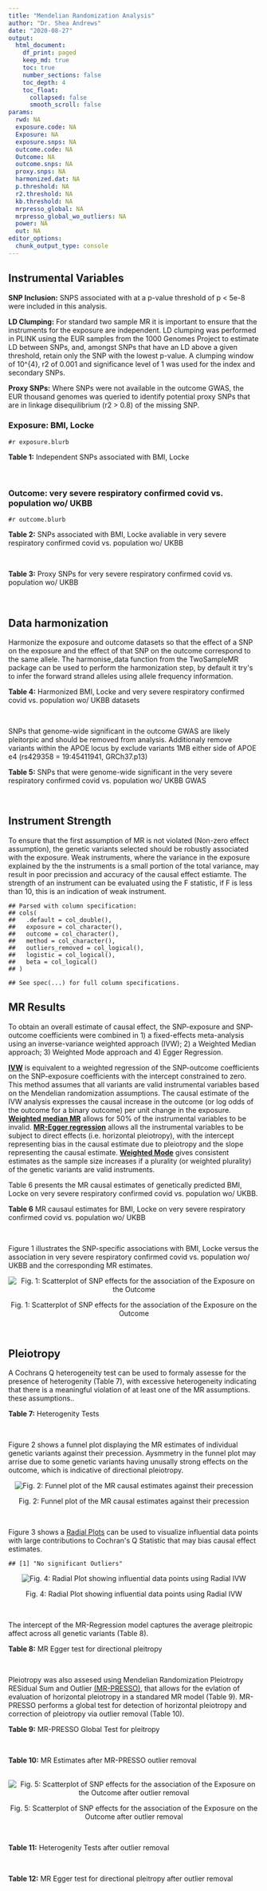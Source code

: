 ```yaml
---
title: "Mendelian Randomization Analysis"
author: "Dr. Shea Andrews"
date: "2020-08-27"
output:
  html_document:
    df_print: paged
    keep_md: true
    toc: true
    number_sections: false
    toc_depth: 4
    toc_float:
      collapsed: false
      smooth_scroll: false
params:
  rwd: NA
  exposure.code: NA
  Exposure: NA
  exposure.snps: NA
  outcome.code: NA
  Outcome: NA
  outcome.snps: NA
  proxy.snps: NA
  harmonized.dat: NA
  p.threshold: NA
  r2.threshold: NA
  kb.threshold: NA
  mrpresso_global: NA
  mrpresso_global_wo_outliers: NA
  power: NA
  out: NA
editor_options:
  chunk_output_type: console
---
```







## Instrumental Variables
**SNP Inclusion:** SNPS associated with at a p-value threshold of p < 5e-8 were included in this analysis.
<br>

**LD Clumping:** For standard two sample MR it is important to ensure that the instruments for the exposure are independent. LD clumping was performed in PLINK using the EUR samples from the 1000 Genomes Project to estimate LD between SNPs, and, amongst SNPs that have an LD above a given threshold, retain only the SNP with the lowest p-value. A clumping window of 10^{4}, r2 of 0.001 and significance level of 1 was used for the index and secondary SNPs.
<br>

**Proxy SNPs:** Where SNPs were not available in the outcome GWAS, the EUR thousand genomes was queried to identify potential proxy SNPs that are in linkage disequilibrium (r2 > 0.8) of the missing SNP.
<br>

### Exposure: BMI, Locke
`#r exposure.blurb`
<br>

**Table 1:** Independent SNPs associated with BMI, Locke
<div data-pagedtable="false">
  <script data-pagedtable-source type="application/json">
{"columns":[{"label":["SNP"],"name":[1],"type":["chr"],"align":["left"]},{"label":["CHROM"],"name":[2],"type":["dbl"],"align":["right"]},{"label":["POS"],"name":[3],"type":["dbl"],"align":["right"]},{"label":["REF"],"name":[4],"type":["chr"],"align":["left"]},{"label":["ALT"],"name":[5],"type":["chr"],"align":["left"]},{"label":["AF"],"name":[6],"type":["dbl"],"align":["right"]},{"label":["BETA"],"name":[7],"type":["dbl"],"align":["right"]},{"label":["SE"],"name":[8],"type":["dbl"],"align":["right"]},{"label":["Z"],"name":[9],"type":["dbl"],"align":["right"]},{"label":["P"],"name":[10],"type":["dbl"],"align":["right"]},{"label":["N"],"name":[11],"type":["dbl"],"align":["right"]},{"label":["TRAIT"],"name":[12],"type":["chr"],"align":["left"]}],"data":[{"1":"rs657452","2":"1","3":"49589847","4":"A","5":"G","6":"0.6071950","7":"-0.0227","8":"0.0031","9":"-7.322580","10":"5.482e-13","11":"313651","12":"BMI__2015"},{"1":"rs3101336","2":"1","3":"72751185","4":"T","5":"C","6":"0.6159710","7":"0.0334","8":"0.0031","9":"10.774200","10":"2.661e-26","11":"316872","12":"BMI__2015"},{"1":"rs6656785","2":"1","3":"75005776","4":"A","5":"G","6":"0.3522360","7":"0.0217","8":"0.0031","9":"7.000000","10":"3.829e-12","11":"321410","12":"BMI__2015"},{"1":"rs11165643","2":"1","3":"96924097","4":"C","5":"T","6":"0.5815470","7":"0.0218","8":"0.0031","9":"7.032260","10":"2.070e-12","11":"320730","12":"BMI__2015"},{"1":"rs17024393","2":"1","3":"110154688","4":"T","5":"C","6":"0.0632705","7":"0.0658","8":"0.0088","9":"7.477273","10":"7.029e-14","11":"297874","12":"BMI__2015"},{"1":"rs543874","2":"1","3":"177889480","4":"A","5":"G","6":"0.1621960","7":"0.0482","8":"0.0039","9":"12.358974","10":"2.618e-35","11":"322008","12":"BMI__2015"},{"1":"rs2820292","2":"1","3":"201784287","4":"A","5":"C","6":"0.5444080","7":"0.0195","8":"0.0031","9":"6.290320","10":"1.834e-10","11":"321707","12":"BMI__2015"},{"1":"rs13021737","2":"2","3":"632348","4":"A","5":"G","6":"0.8350360","7":"0.0601","8":"0.0040","9":"15.025000","10":"1.113e-50","11":"318287","12":"BMI__2015"},{"1":"rs10182181","2":"2","3":"25150296","4":"A","5":"G","6":"0.4415820","7":"0.0307","8":"0.0031","9":"9.903230","10":"8.777e-24","11":"321759","12":"BMI__2015"},{"1":"rs12986742","2":"2","3":"58975143","4":"T","5":"C","6":"0.4076030","7":"0.0212","8":"0.0037","9":"5.729730","10":"1.006e-08","11":"233833","12":"BMI__2015"},{"1":"rs1016287","2":"2","3":"59305625","4":"T","5":"C","6":"0.7574550","7":"-0.0229","8":"0.0034","9":"-6.735290","10":"2.253e-11","11":"321969","12":"BMI__2015"},{"1":"rs2121279","2":"2","3":"143043285","4":"C","5":"T","6":"0.1697500","7":"0.0245","8":"0.0044","9":"5.568182","10":"2.313e-08","11":"322065","12":"BMI__2015"},{"1":"rs1528435","2":"2","3":"181550962","4":"C","5":"T","6":"0.6416910","7":"0.0178","8":"0.0031","9":"5.741935","10":"1.196e-08","11":"321924","12":"BMI__2015"},{"1":"rs7599312","2":"2","3":"213413231","4":"G","5":"A","6":"0.3128870","7":"-0.0220","8":"0.0034","9":"-6.470590","10":"1.173e-10","11":"322024","12":"BMI__2015"},{"1":"rs6804842","2":"3","3":"25106437","4":"A","5":"G","6":"0.6107880","7":"0.0185","8":"0.0031","9":"5.967740","10":"2.476e-09","11":"321463","12":"BMI__2015"},{"1":"rs2365389","2":"3","3":"61236462","4":"C","5":"T","6":"0.4151220","7":"-0.0200","8":"0.0031","9":"-6.451610","10":"1.629e-10","11":"316768","12":"BMI__2015"},{"1":"rs3849570","2":"3","3":"81792112","4":"C","5":"A","6":"0.3671990","7":"0.0188","8":"0.0034","9":"5.529412","10":"2.601e-08","11":"284339","12":"BMI__2015"},{"1":"rs13078960","2":"3","3":"85807590","4":"T","5":"G","6":"0.1760440","7":"0.0297","8":"0.0039","9":"7.615380","10":"1.737e-14","11":"322135","12":"BMI__2015"},{"1":"rs16851483","2":"3","3":"141275436","4":"G","5":"T","6":"0.0554943","7":"0.0483","8":"0.0077","9":"6.272730","10":"3.548e-10","11":"233929","12":"BMI__2015"},{"1":"rs1516725","2":"3","3":"185824004","4":"T","5":"C","6":"0.8870150","7":"0.0451","8":"0.0046","9":"9.804350","10":"1.886e-22","11":"320644","12":"BMI__2015"},{"1":"rs10938397","2":"4","3":"45182527","4":"A","5":"G","6":"0.4202930","7":"0.0402","8":"0.0031","9":"12.967700","10":"3.205e-38","11":"320955","12":"BMI__2015"},{"1":"rs17001654","2":"4","3":"77129568","4":"C","5":"G","6":"0.1264950","7":"0.0306","8":"0.0053","9":"5.773580","10":"7.760e-09","11":"233722","12":"BMI__2015"},{"1":"rs13107325","2":"4","3":"103188709","4":"C","5":"T","6":"0.0473169","7":"0.0477","8":"0.0068","9":"7.014710","10":"1.825e-12","11":"321461","12":"BMI__2015"},{"1":"rs11727676","2":"4","3":"145659064","4":"T","5":"C","6":"0.1197030","7":"-0.0358","8":"0.0064","9":"-5.593750","10":"2.550e-08","11":"296401","12":"BMI__2015"},{"1":"rs2112347","2":"5","3":"75015242","4":"T","5":"G","6":"0.3893930","7":"-0.0261","8":"0.0031","9":"-8.419355","10":"6.191e-17","11":"322019","12":"BMI__2015"},{"1":"rs205262","2":"6","3":"34563164","4":"A","5":"G","6":"0.2634550","7":"0.0221","8":"0.0035","9":"6.314290","10":"1.753e-10","11":"315542","12":"BMI__2015"},{"1":"rs2207139","2":"6","3":"50845490","4":"A","5":"G","6":"0.2232690","7":"0.0447","8":"0.0040","9":"11.175000","10":"4.126e-29","11":"322019","12":"BMI__2015"},{"1":"rs9400239","2":"6","3":"108977663","4":"T","5":"C","6":"0.6527120","7":"0.0188","8":"0.0033","9":"5.696970","10":"1.613e-08","11":"321988","12":"BMI__2015"},{"1":"rs13191362","2":"6","3":"163033350","4":"A","5":"G","6":"0.0820485","7":"-0.0277","8":"0.0048","9":"-5.770830","10":"7.339e-09","11":"321902","12":"BMI__2015"},{"1":"rs1167827","2":"7","3":"75163169","4":"A","5":"G","6":"0.5378730","7":"0.0202","8":"0.0033","9":"6.121210","10":"6.333e-10","11":"306238","12":"BMI__2015"},{"1":"rs2245368","2":"7","3":"76608143","4":"C","5":"T","6":"0.8341850","7":"-0.0317","8":"0.0057","9":"-5.561404","10":"3.187e-08","11":"205675","12":"BMI__2015"},{"1":"rs17405819","2":"8","3":"76806584","4":"T","5":"C","6":"0.3106830","7":"-0.0224","8":"0.0033","9":"-6.787879","10":"2.070e-11","11":"322085","12":"BMI__2015"},{"1":"rs2033732","2":"8","3":"85079709","4":"T","5":"C","6":"0.7322020","7":"0.0192","8":"0.0035","9":"5.485714","10":"4.889e-08","11":"321406","12":"BMI__2015"},{"1":"rs4740619","2":"9","3":"15634326","4":"T","5":"C","6":"0.4309590","7":"-0.0179","8":"0.0031","9":"-5.774190","10":"4.564e-09","11":"321887","12":"BMI__2015"},{"1":"rs10968576","2":"9","3":"28414339","4":"A","5":"G","6":"0.3733190","7":"0.0249","8":"0.0033","9":"7.545455","10":"6.607e-14","11":"322061","12":"BMI__2015"},{"1":"rs6477694","2":"9","3":"111932342","4":"C","5":"T","6":"0.5712210","7":"-0.0174","8":"0.0031","9":"-5.612900","10":"2.673e-08","11":"322048","12":"BMI__2015"},{"1":"rs1928295","2":"9","3":"120378483","4":"T","5":"C","6":"0.4832670","7":"-0.0188","8":"0.0031","9":"-6.064516","10":"7.910e-10","11":"321979","12":"BMI__2015"},{"1":"rs10733682","2":"9","3":"129460914","4":"A","5":"G","6":"0.5063610","7":"-0.0174","8":"0.0031","9":"-5.612900","10":"1.830e-08","11":"320727","12":"BMI__2015"},{"1":"rs7899106","2":"10","3":"87410904","4":"A","5":"G","6":"0.0391304","7":"0.0395","8":"0.0071","9":"5.563380","10":"2.960e-08","11":"321770","12":"BMI__2015"},{"1":"rs17094222","2":"10","3":"102395440","4":"T","5":"C","6":"0.2148320","7":"0.0249","8":"0.0038","9":"6.552632","10":"5.942e-11","11":"321770","12":"BMI__2015"},{"1":"rs7903146","2":"10","3":"114758349","4":"C","5":"T","6":"0.2272070","7":"-0.0234","8":"0.0034","9":"-6.882353","10":"1.112e-11","11":"322130","12":"BMI__2015"},{"1":"rs4256980","2":"11","3":"8673939","4":"C","5":"G","6":"0.6556570","7":"0.0209","8":"0.0031","9":"6.741935","10":"2.900e-11","11":"320028","12":"BMI__2015"},{"1":"rs11030104","2":"11","3":"27684517","4":"A","5":"G","6":"0.1809280","7":"-0.0414","8":"0.0038","9":"-10.894700","10":"5.557e-28","11":"322103","12":"BMI__2015"},{"1":"rs2176598","2":"11","3":"43864278","4":"T","5":"C","6":"0.7915160","7":"-0.0198","8":"0.0036","9":"-5.500000","10":"2.971e-08","11":"316848","12":"BMI__2015"},{"1":"rs3817334","2":"11","3":"47650993","4":"C","5":"T","6":"0.4332480","7":"0.0262","8":"0.0031","9":"8.451610","10":"5.145e-17","11":"321959","12":"BMI__2015"},{"1":"rs12286929","2":"11","3":"115022404","4":"A","5":"G","6":"0.5841240","7":"0.0217","8":"0.0031","9":"7.000000","10":"1.310e-12","11":"321903","12":"BMI__2015"},{"1":"rs7138803","2":"12","3":"50247468","4":"G","5":"A","6":"0.4493650","7":"0.0315","8":"0.0031","9":"10.161300","10":"8.153e-24","11":"322092","12":"BMI__2015"},{"1":"rs11057405","2":"12","3":"122781897","4":"G","5":"A","6":"0.1208770","7":"-0.0307","8":"0.0055","9":"-5.581818","10":"2.019e-08","11":"314111","12":"BMI__2015"},{"1":"rs9579083","2":"13","3":"28017270","4":"G","5":"C","6":"0.2125180","7":"0.0295","8":"0.0047","9":"6.276600","10":"3.461e-10","11":"233807","12":"BMI__2015"},{"1":"rs12429545","2":"13","3":"54102206","4":"G","5":"A","6":"0.1308700","7":"0.0334","8":"0.0047","9":"7.106380","10":"1.094e-12","11":"312934","12":"BMI__2015"},{"1":"rs10132280","2":"14","3":"25928179","4":"C","5":"A","6":"0.2742110","7":"-0.0230","8":"0.0034","9":"-6.764706","10":"1.141e-11","11":"321797","12":"BMI__2015"},{"1":"rs7141420","2":"14","3":"79899454","4":"C","5":"T","6":"0.5484340","7":"0.0235","8":"0.0031","9":"7.580645","10":"1.230e-14","11":"321970","12":"BMI__2015"},{"1":"rs3736485","2":"15","3":"51748610","4":"A","5":"G","6":"0.6346640","7":"-0.0176","8":"0.0031","9":"-5.677420","10":"7.412e-09","11":"321398","12":"BMI__2015"},{"1":"rs16951275","2":"15","3":"68077168","4":"T","5":"C","6":"0.1752540","7":"-0.0311","8":"0.0037","9":"-8.405405","10":"1.911e-17","11":"322098","12":"BMI__2015"},{"1":"rs758747","2":"16","3":"3627358","4":"C","5":"T","6":"0.2451730","7":"0.0225","8":"0.0037","9":"6.081080","10":"7.473e-10","11":"308688","12":"BMI__2015"},{"1":"rs879620","2":"16","3":"4015729","4":"C","5":"T","6":"0.5907770","7":"0.0244","8":"0.0040","9":"6.100000","10":"1.061e-09","11":"233835","12":"BMI__2015"},{"1":"rs9926784","2":"16","3":"19941968","4":"T","5":"C","6":"0.1712680","7":"-0.0265","8":"0.0042","9":"-6.309520","10":"1.849e-10","11":"316274","12":"BMI__2015"},{"1":"rs3888190","2":"16","3":"28889486","4":"C","5":"A","6":"0.4062850","7":"0.0309","8":"0.0031","9":"9.967742","10":"3.140e-23","11":"321930","12":"BMI__2015"},{"1":"rs2303223","2":"16","3":"31075175","4":"G","5":"A","6":"0.3480940","7":"-0.0184","8":"0.0031","9":"-5.935484","10":"3.674e-09","11":"322046","12":"BMI__2015"},{"1":"rs1558902","2":"16","3":"53803574","4":"T","5":"A","6":"0.4451310","7":"0.0818","8":"0.0031","9":"26.387097","10":"7.510e-153","11":"320073","12":"BMI__2015"},{"1":"rs1000940","2":"17","3":"5283252","4":"A","5":"G","6":"0.3166970","7":"0.0192","8":"0.0034","9":"5.647059","10":"1.284e-08","11":"321836","12":"BMI__2015"},{"1":"rs12940622","2":"17","3":"78615571","4":"G","5":"A","6":"0.4527790","7":"-0.0182","8":"0.0031","9":"-5.870968","10":"2.494e-09","11":"322032","12":"BMI__2015"},{"1":"rs1808579","2":"18","3":"21104888","4":"C","5":"T","6":"0.4717600","7":"-0.0167","8":"0.0031","9":"-5.387097","10":"4.169e-08","11":"322032","12":"BMI__2015"},{"1":"rs6567160","2":"18","3":"57829135","4":"T","5":"C","6":"0.1988390","7":"0.0556","8":"0.0036","9":"15.444444","10":"3.930e-53","11":"321958","12":"BMI__2015"},{"1":"rs17066856","2":"18","3":"58049656","4":"T","5":"C","6":"0.0762074","7":"-0.0395","8":"0.0055","9":"-7.181818","10":"6.225e-13","11":"319773","12":"BMI__2015"},{"1":"rs17724992","2":"19","3":"18454825","4":"A","5":"G","6":"0.2534700","7":"-0.0194","8":"0.0035","9":"-5.542860","10":"3.415e-08","11":"319588","12":"BMI__2015"},{"1":"rs29941","2":"19","3":"34309532","4":"A","5":"G","6":"0.6688500","7":"0.0182","8":"0.0033","9":"5.515150","10":"2.407e-08","11":"321970","12":"BMI__2015"},{"1":"rs2287019","2":"19","3":"46202172","4":"C","5":"T","6":"0.2152600","7":"-0.0360","8":"0.0042","9":"-8.571430","10":"4.585e-18","11":"300921","12":"BMI__2015"}],"options":{"columns":{"min":{},"max":[10]},"rows":{"min":[10],"max":[10]},"pages":{}}}
  </script>
</div>
<br>

### Outcome: very severe respiratory confirmed covid vs. population wo/ UKBB
`#r outcome.blurb`
<br>

**Table 2:** SNPs associated with BMI, Locke avaliable in very severe respiratory confirmed covid vs. population wo/ UKBB
<div data-pagedtable="false">
  <script data-pagedtable-source type="application/json">
{"columns":[{"label":["SNP"],"name":[1],"type":["chr"],"align":["left"]},{"label":["CHROM"],"name":[2],"type":["dbl"],"align":["right"]},{"label":["POS"],"name":[3],"type":["dbl"],"align":["right"]},{"label":["REF"],"name":[4],"type":["chr"],"align":["left"]},{"label":["ALT"],"name":[5],"type":["chr"],"align":["left"]},{"label":["AF"],"name":[6],"type":["dbl"],"align":["right"]},{"label":["BETA"],"name":[7],"type":["dbl"],"align":["right"]},{"label":["SE"],"name":[8],"type":["dbl"],"align":["right"]},{"label":["Z"],"name":[9],"type":["dbl"],"align":["right"]},{"label":["P"],"name":[10],"type":["dbl"],"align":["right"]},{"label":["N"],"name":[11],"type":["dbl"],"align":["right"]},{"label":["TRAIT"],"name":[12],"type":["chr"],"align":["left"]}],"data":[{"1":"rs657452","2":"1","3":"49589847","4":"A","5":"G","6":"0.6071950","7":"0.0261630","8":"0.084932","9":"0.30804644","10":"0.758000","11":"2","12":"very_severe_respiratory_confirmed_covid_vs._population__woUKBB"},{"1":"rs3101336","2":"1","3":"72751185","4":"T","5":"C","6":"0.6159710","7":"-0.2089600","8":"0.089874","9":"-2.32503282","10":"0.020070","11":"2","12":"very_severe_respiratory_confirmed_covid_vs._population__woUKBB"},{"1":"rs6656785","2":"1","3":"75005776","4":"A","5":"G","6":"0.3522360","7":"0.0403860","8":"0.084966","9":"0.47531954","10":"0.634600","11":"2","12":"very_severe_respiratory_confirmed_covid_vs._population__woUKBB"},{"1":"rs11165643","2":"1","3":"96924097","4":"C","5":"T","6":"0.5815470","7":"0.0051917","8":"0.084003","9":"0.06180375","10":"0.950700","11":"2","12":"very_severe_respiratory_confirmed_covid_vs._population__woUKBB"},{"1":"rs17024393","2":"1","3":"110154688","4":"T","5":"C","6":"0.0632705","7":"0.1928100","8":"0.286630","9":"0.67267906","10":"0.501100","11":"2","12":"very_severe_respiratory_confirmed_covid_vs._population__woUKBB"},{"1":"rs543874","2":"1","3":"177889480","4":"A","5":"G","6":"0.1621960","7":"0.0143660","8":"0.114150","9":"0.12585195","10":"0.899900","11":"2","12":"very_severe_respiratory_confirmed_covid_vs._population__woUKBB"},{"1":"rs2820292","2":"1","3":"201784287","4":"A","5":"C","6":"0.5444080","7":"0.0816850","8":"0.081461","9":"1.00274978","10":"0.316000","11":"2","12":"very_severe_respiratory_confirmed_covid_vs._population__woUKBB"},{"1":"rs13021737","2":"2","3":"632348","4":"A","5":"G","6":"0.8350360","7":"-0.3390300","8":"0.107350","9":"-3.15817420","10":"0.001588","11":"2","12":"very_severe_respiratory_confirmed_covid_vs._population__woUKBB"},{"1":"rs10182181","2":"2","3":"25150296","4":"A","5":"G","6":"0.4415820","7":"-0.0162370","8":"0.083342","9":"-0.19482374","10":"0.845500","11":"2","12":"very_severe_respiratory_confirmed_covid_vs._population__woUKBB"},{"1":"rs12986742","2":"2","3":"58975143","4":"T","5":"C","6":"0.4076030","7":"0.1140800","8":"0.082466","9":"1.38335799","10":"0.166600","11":"2","12":"very_severe_respiratory_confirmed_covid_vs._population__woUKBB"},{"1":"rs1016287","2":"2","3":"59305625","4":"T","5":"C","6":"0.7574550","7":"-0.1878300","8":"0.092250","9":"-2.03609756","10":"0.041740","11":"2","12":"very_severe_respiratory_confirmed_covid_vs._population__woUKBB"},{"1":"rs2121279","2":"2","3":"143043285","4":"C","5":"T","6":"0.1697500","7":"-0.2090900","8":"0.145390","9":"-1.43813192","10":"0.150400","11":"2","12":"very_severe_respiratory_confirmed_covid_vs._population__woUKBB"},{"1":"rs1528435","2":"2","3":"181550962","4":"C","5":"T","6":"0.6416910","7":"-0.0223610","8":"0.085582","9":"-0.26128158","10":"0.793900","11":"2","12":"very_severe_respiratory_confirmed_covid_vs._population__woUKBB"},{"1":"rs7599312","2":"2","3":"213413231","4":"G","5":"A","6":"0.3128870","7":"-0.1576600","8":"0.100150","9":"-1.57423864","10":"0.115400","11":"2","12":"very_severe_respiratory_confirmed_covid_vs._population__woUKBB"},{"1":"rs6804842","2":"3","3":"25106437","4":"A","5":"G","6":"0.6107880","7":"-0.1877800","8":"0.083228","9":"-2.25621185","10":"0.024060","11":"2","12":"very_severe_respiratory_confirmed_covid_vs._population__woUKBB"},{"1":"rs2365389","2":"3","3":"61236462","4":"C","5":"T","6":"0.4151220","7":"-0.1353800","8":"0.084772","9":"-1.59698957","10":"0.110300","11":"2","12":"very_severe_respiratory_confirmed_covid_vs._population__woUKBB"},{"1":"rs3849570","2":"3","3":"81792112","4":"C","5":"A","6":"0.3671990","7":"0.1932400","8":"0.092128","9":"2.09751650","10":"0.035940","11":"2","12":"very_severe_respiratory_confirmed_covid_vs._population__woUKBB"},{"1":"rs13078960","2":"3","3":"85807590","4":"T","5":"G","6":"0.1760440","7":"-0.0587900","8":"0.103720","9":"-0.56681450","10":"0.570800","11":"2","12":"very_severe_respiratory_confirmed_covid_vs._population__woUKBB"},{"1":"rs16851483","2":"3","3":"141275436","4":"G","5":"T","6":"0.0554943","7":"0.0999090","8":"0.171150","9":"0.58375110","10":"0.559400","11":"2","12":"very_severe_respiratory_confirmed_covid_vs._population__woUKBB"},{"1":"rs1516725","2":"3","3":"185824004","4":"T","5":"C","6":"0.8870150","7":"-0.0949080","8":"0.119120","9":"-0.79674278","10":"0.425600","11":"2","12":"very_severe_respiratory_confirmed_covid_vs._population__woUKBB"},{"1":"rs10938397","2":"4","3":"45182527","4":"A","5":"G","6":"0.4202930","7":"0.0697390","8":"0.086106","9":"0.80992033","10":"0.418000","11":"2","12":"very_severe_respiratory_confirmed_covid_vs._population__woUKBB"},{"1":"rs17001654","2":"4","3":"77129568","4":"C","5":"G","6":"0.1264950","7":"-0.0391690","8":"0.108360","9":"-0.36147102","10":"0.717700","11":"2","12":"very_severe_respiratory_confirmed_covid_vs._population__woUKBB"},{"1":"rs13107325","2":"4","3":"103188709","4":"C","5":"T","6":"0.0473169","7":"0.0798110","8":"0.144010","9":"0.55420457","10":"0.579400","11":"2","12":"very_severe_respiratory_confirmed_covid_vs._population__woUKBB"},{"1":"rs11727676","2":"4","3":"145659064","4":"T","5":"C","6":"0.1197030","7":"0.0387190","8":"0.141250","9":"0.27411681","10":"0.784000","11":"2","12":"very_severe_respiratory_confirmed_covid_vs._population__woUKBB"},{"1":"rs2112347","2":"5","3":"75015242","4":"T","5":"G","6":"0.3893930","7":"0.0174510","8":"0.086223","9":"0.20239379","10":"0.839600","11":"2","12":"very_severe_respiratory_confirmed_covid_vs._population__woUKBB"},{"1":"rs205262","2":"6","3":"34563164","4":"A","5":"G","6":"0.2634550","7":"0.0322160","8":"0.090573","9":"0.35569099","10":"0.722100","11":"2","12":"very_severe_respiratory_confirmed_covid_vs._population__woUKBB"},{"1":"rs2207139","2":"6","3":"50845490","4":"A","5":"G","6":"0.2232690","7":"0.0990980","8":"0.115250","9":"0.85985249","10":"0.389900","11":"2","12":"very_severe_respiratory_confirmed_covid_vs._population__woUKBB"},{"1":"rs9400239","2":"6","3":"108977663","4":"T","5":"C","6":"0.6527120","7":"0.1067500","8":"0.085510","9":"1.24839200","10":"0.211900","11":"2","12":"very_severe_respiratory_confirmed_covid_vs._population__woUKBB"},{"1":"rs13191362","2":"6","3":"163033350","4":"A","5":"G","6":"0.0820485","7":"-0.2070100","8":"0.126720","9":"-1.63360164","10":"0.102300","11":"2","12":"very_severe_respiratory_confirmed_covid_vs._population__woUKBB"},{"1":"rs1167827","2":"7","3":"75163169","4":"A","5":"G","6":"0.5378730","7":"0.1213800","8":"0.084415","9":"1.43790000","10":"0.150500","11":"2","12":"very_severe_respiratory_confirmed_covid_vs._population__woUKBB"},{"1":"rs2245368","2":"7","3":"76608143","4":"C","5":"T","6":"0.8341850","7":"0.0808940","8":"0.102900","9":"0.78614189","10":"0.431800","11":"2","12":"very_severe_respiratory_confirmed_covid_vs._population__woUKBB"},{"1":"rs17405819","2":"8","3":"76806584","4":"T","5":"C","6":"0.3106830","7":"0.0501260","8":"0.092766","9":"0.54034883","10":"0.589000","11":"2","12":"very_severe_respiratory_confirmed_covid_vs._population__woUKBB"},{"1":"rs2033732","2":"8","3":"85079709","4":"T","5":"C","6":"0.7322020","7":"-0.0239370","8":"0.103610","9":"-0.23102982","10":"0.817300","11":"2","12":"very_severe_respiratory_confirmed_covid_vs._population__woUKBB"},{"1":"rs4740619","2":"9","3":"15634326","4":"T","5":"C","6":"0.4309590","7":"-0.0632730","8":"0.083207","9":"-0.76042881","10":"0.447000","11":"2","12":"very_severe_respiratory_confirmed_covid_vs._population__woUKBB"},{"1":"rs10968576","2":"9","3":"28414339","4":"A","5":"G","6":"0.3733190","7":"0.0763060","8":"0.100520","9":"0.75911261","10":"0.447800","11":"2","12":"very_severe_respiratory_confirmed_covid_vs._population__woUKBB"},{"1":"rs6477694","2":"9","3":"111932342","4":"C","5":"T","6":"0.5712210","7":"0.0130490","8":"0.089263","9":"0.14618599","10":"0.883800","11":"2","12":"very_severe_respiratory_confirmed_covid_vs._population__woUKBB"},{"1":"rs1928295","2":"9","3":"120378483","4":"T","5":"C","6":"0.4832670","7":"0.0964360","8":"0.082860","9":"1.16384263","10":"0.244500","11":"2","12":"very_severe_respiratory_confirmed_covid_vs._population__woUKBB"},{"1":"rs10733682","2":"9","3":"129460914","4":"A","5":"G","6":"0.5063610","7":"-0.0239760","8":"0.089063","9":"-0.26920270","10":"0.787800","11":"2","12":"very_severe_respiratory_confirmed_covid_vs._population__woUKBB"},{"1":"rs7899106","2":"10","3":"87410904","4":"A","5":"G","6":"0.0391304","7":"0.4995200","8":"0.182520","9":"2.73679597","10":"0.006204","11":"2","12":"very_severe_respiratory_confirmed_covid_vs._population__woUKBB"},{"1":"rs17094222","2":"10","3":"102395440","4":"T","5":"C","6":"0.2148320","7":"0.0792790","8":"0.102050","9":"0.77686428","10":"0.437300","11":"2","12":"very_severe_respiratory_confirmed_covid_vs._population__woUKBB"},{"1":"rs7903146","2":"10","3":"114758349","4":"C","5":"T","6":"0.2272070","7":"0.1240500","8":"0.086589","9":"1.43263001","10":"0.152000","11":"2","12":"very_severe_respiratory_confirmed_covid_vs._population__woUKBB"},{"1":"rs4256980","2":"11","3":"8673939","4":"C","5":"G","6":"0.6556570","7":"0.0520950","8":"0.085176","9":"0.61161595","10":"0.540800","11":"2","12":"very_severe_respiratory_confirmed_covid_vs._population__woUKBB"},{"1":"rs11030104","2":"11","3":"27684517","4":"A","5":"G","6":"0.1809280","7":"-0.0225590","8":"0.097475","9":"-0.23143370","10":"0.817000","11":"2","12":"very_severe_respiratory_confirmed_covid_vs._population__woUKBB"},{"1":"rs2176598","2":"11","3":"43864278","4":"T","5":"C","6":"0.7915160","7":"0.0119560","8":"0.093245","9":"0.12822135","10":"0.898000","11":"2","12":"very_severe_respiratory_confirmed_covid_vs._population__woUKBB"},{"1":"rs3817334","2":"11","3":"47650993","4":"C","5":"T","6":"0.4332480","7":"0.0479370","8":"0.084805","9":"0.56526148","10":"0.571900","11":"2","12":"very_severe_respiratory_confirmed_covid_vs._population__woUKBB"},{"1":"rs12286929","2":"11","3":"115022404","4":"A","5":"G","6":"0.5841240","7":"0.0538810","8":"0.084027","9":"0.64123437","10":"0.521400","11":"2","12":"very_severe_respiratory_confirmed_covid_vs._population__woUKBB"},{"1":"rs7138803","2":"12","3":"50247468","4":"G","5":"A","6":"0.4493650","7":"-0.0472620","8":"0.087078","9":"-0.54275477","10":"0.587300","11":"2","12":"very_severe_respiratory_confirmed_covid_vs._population__woUKBB"},{"1":"rs9579083","2":"13","3":"28017270","4":"G","5":"C","6":"0.2125180","7":"-0.0886370","8":"0.112270","9":"-0.78949853","10":"0.429800","11":"2","12":"very_severe_respiratory_confirmed_covid_vs._population__woUKBB"},{"1":"rs12429545","2":"13","3":"54102206","4":"G","5":"A","6":"0.1308700","7":"0.0097770","8":"0.130620","9":"0.07485071","10":"0.940300","11":"2","12":"very_severe_respiratory_confirmed_covid_vs._population__woUKBB"},{"1":"rs10132280","2":"14","3":"25928179","4":"C","5":"A","6":"0.2742110","7":"0.0252580","8":"0.086551","9":"0.29182794","10":"0.770400","11":"2","12":"very_severe_respiratory_confirmed_covid_vs._population__woUKBB"},{"1":"rs7141420","2":"14","3":"79899454","4":"C","5":"T","6":"0.5484340","7":"-0.0592420","8":"0.083581","9":"-0.70879745","10":"0.478400","11":"2","12":"very_severe_respiratory_confirmed_covid_vs._population__woUKBB"},{"1":"rs3736485","2":"15","3":"51748610","4":"A","5":"G","6":"0.6346640","7":"-0.0257740","8":"0.083231","9":"-0.30966827","10":"0.756800","11":"2","12":"very_severe_respiratory_confirmed_covid_vs._population__woUKBB"},{"1":"rs16951275","2":"15","3":"68077168","4":"T","5":"C","6":"0.1752540","7":"-0.0706950","8":"0.095413","9":"-0.74093677","10":"0.458700","11":"2","12":"very_severe_respiratory_confirmed_covid_vs._population__woUKBB"},{"1":"rs758747","2":"16","3":"3627358","4":"C","5":"T","6":"0.2451730","7":"0.0602910","8":"0.089119","9":"0.67652240","10":"0.498700","11":"2","12":"very_severe_respiratory_confirmed_covid_vs._population__woUKBB"},{"1":"rs879620","2":"16","3":"4015729","4":"C","5":"T","6":"0.5907770","7":"0.0689470","8":"0.085312","9":"0.80817470","10":"0.419000","11":"2","12":"very_severe_respiratory_confirmed_covid_vs._population__woUKBB"},{"1":"rs9926784","2":"16","3":"19941968","4":"T","5":"C","6":"0.1712680","7":"-0.0099922","8":"0.107010","9":"-0.09337632","10":"0.925600","11":"2","12":"very_severe_respiratory_confirmed_covid_vs._population__woUKBB"},{"1":"rs3888190","2":"16","3":"28889486","4":"C","5":"A","6":"0.4062850","7":"-0.0812270","8":"0.089371","9":"-0.90887424","10":"0.363400","11":"2","12":"very_severe_respiratory_confirmed_covid_vs._population__woUKBB"},{"1":"rs2303223","2":"16","3":"31075175","4":"G","5":"A","6":"0.3480940","7":"-0.0480320","8":"0.085145","9":"-0.56412003","10":"0.572700","11":"2","12":"very_severe_respiratory_confirmed_covid_vs._population__woUKBB"},{"1":"rs1558902","2":"16","3":"53803574","4":"T","5":"A","6":"0.4451310","7":"-0.0338690","8":"0.084391","9":"-0.40133427","10":"0.688200","11":"2","12":"very_severe_respiratory_confirmed_covid_vs._population__woUKBB"},{"1":"rs1000940","2":"17","3":"5283252","4":"A","5":"G","6":"0.3166970","7":"-0.0493270","8":"0.090988","9":"-0.54212643","10":"0.587700","11":"2","12":"very_severe_respiratory_confirmed_covid_vs._population__woUKBB"},{"1":"rs12940622","2":"17","3":"78615571","4":"G","5":"A","6":"0.4527790","7":"-0.0172260","8":"0.084641","9":"-0.20351839","10":"0.838700","11":"2","12":"very_severe_respiratory_confirmed_covid_vs._population__woUKBB"},{"1":"rs1808579","2":"18","3":"21104888","4":"C","5":"T","6":"0.4717600","7":"-0.0273830","8":"0.084868","9":"-0.32265400","10":"0.747000","11":"2","12":"very_severe_respiratory_confirmed_covid_vs._population__woUKBB"},{"1":"rs6567160","2":"18","3":"57829135","4":"T","5":"C","6":"0.1988390","7":"0.0745930","8":"0.098948","9":"0.75386061","10":"0.450900","11":"2","12":"very_severe_respiratory_confirmed_covid_vs._population__woUKBB"},{"1":"rs17066856","2":"18","3":"58049656","4":"T","5":"C","6":"0.0762074","7":"-0.1192800","8":"0.129860","9":"-0.91852765","10":"0.358400","11":"2","12":"very_severe_respiratory_confirmed_covid_vs._population__woUKBB"},{"1":"rs17724992","2":"19","3":"18454825","4":"A","5":"G","6":"0.2534700","7":"0.0873560","8":"0.096424","9":"0.90595702","10":"0.365000","11":"2","12":"very_severe_respiratory_confirmed_covid_vs._population__woUKBB"},{"1":"rs29941","2":"19","3":"34309532","4":"A","5":"G","6":"0.6688500","7":"0.0169280","8":"0.089426","9":"0.18929618","10":"0.849900","11":"2","12":"very_severe_respiratory_confirmed_covid_vs._population__woUKBB"},{"1":"rs2287019","2":"19","3":"46202172","4":"C","5":"T","6":"0.2152600","7":"0.0801010","8":"0.112460","9":"0.71226214","10":"0.476300","11":"2","12":"very_severe_respiratory_confirmed_covid_vs._population__woUKBB"},{"1":"rs11057405","2":"NA","3":"NA","4":"NA","5":"NA","6":"NA","7":"NA","8":"NA","9":"NA","10":"NA","11":"NA","12":"NA"}],"options":{"columns":{"min":{},"max":[10]},"rows":{"min":[10],"max":[10]},"pages":{}}}
  </script>
</div>
<br>

**Table 3:** Proxy SNPs for very severe respiratory confirmed covid vs. population wo/ UKBB
<div data-pagedtable="false">
  <script data-pagedtable-source type="application/json">
{"columns":[{"label":["proxy.outcome"],"name":[1],"type":["lgl"],"align":["right"]},{"label":["target_snp"],"name":[2],"type":["chr"],"align":["left"]},{"label":["proxy_snp"],"name":[3],"type":["lgl"],"align":["right"]},{"label":["ld.r2"],"name":[4],"type":["lgl"],"align":["right"]},{"label":["Dprime"],"name":[5],"type":["lgl"],"align":["right"]},{"label":["ref.proxy"],"name":[6],"type":["lgl"],"align":["right"]},{"label":["alt.proxy"],"name":[7],"type":["lgl"],"align":["right"]},{"label":["CHROM"],"name":[8],"type":["lgl"],"align":["right"]},{"label":["POS"],"name":[9],"type":["lgl"],"align":["right"]},{"label":["ALT.proxy"],"name":[10],"type":["lgl"],"align":["right"]},{"label":["REF.proxy"],"name":[11],"type":["lgl"],"align":["right"]},{"label":["AF"],"name":[12],"type":["lgl"],"align":["right"]},{"label":["BETA"],"name":[13],"type":["lgl"],"align":["right"]},{"label":["SE"],"name":[14],"type":["lgl"],"align":["right"]},{"label":["P"],"name":[15],"type":["lgl"],"align":["right"]},{"label":["N"],"name":[16],"type":["lgl"],"align":["right"]},{"label":["ref"],"name":[17],"type":["lgl"],"align":["right"]},{"label":["alt"],"name":[18],"type":["lgl"],"align":["right"]},{"label":["ALT"],"name":[19],"type":["lgl"],"align":["right"]},{"label":["REF"],"name":[20],"type":["lgl"],"align":["right"]},{"label":["PHASE"],"name":[21],"type":["lgl"],"align":["right"]}],"data":[{"1":"NA","2":"rs11057405","3":"NA","4":"NA","5":"NA","6":"NA","7":"NA","8":"NA","9":"NA","10":"NA","11":"NA","12":"NA","13":"NA","14":"NA","15":"NA","16":"NA","17":"NA","18":"NA","19":"NA","20":"NA","21":"NA"}],"options":{"columns":{"min":{},"max":[10]},"rows":{"min":[10],"max":[10]},"pages":{}}}
  </script>
</div>
<br>

## Data harmonization
Harmonize the exposure and outcome datasets so that the effect of a SNP on the exposure and the effect of that SNP on the outcome correspond to the same allele. The harmonise_data function from the TwoSampleMR package can be used to perform the harmonization step, by default it try's to infer the forward strand alleles using allele frequency information.
<br>

**Table 4:** Harmonized BMI, Locke and very severe respiratory confirmed covid vs. population wo/ UKBB datasets
<div data-pagedtable="false">
  <script data-pagedtable-source type="application/json">
{"columns":[{"label":["SNP"],"name":[1],"type":["chr"],"align":["left"]},{"label":["effect_allele.exposure"],"name":[2],"type":["chr"],"align":["left"]},{"label":["other_allele.exposure"],"name":[3],"type":["chr"],"align":["left"]},{"label":["effect_allele.outcome"],"name":[4],"type":["chr"],"align":["left"]},{"label":["other_allele.outcome"],"name":[5],"type":["chr"],"align":["left"]},{"label":["beta.exposure"],"name":[6],"type":["dbl"],"align":["right"]},{"label":["beta.outcome"],"name":[7],"type":["dbl"],"align":["right"]},{"label":["eaf.exposure"],"name":[8],"type":["dbl"],"align":["right"]},{"label":["eaf.outcome"],"name":[9],"type":["dbl"],"align":["right"]},{"label":["remove"],"name":[10],"type":["lgl"],"align":["right"]},{"label":["palindromic"],"name":[11],"type":["lgl"],"align":["right"]},{"label":["ambiguous"],"name":[12],"type":["lgl"],"align":["right"]},{"label":["id.outcome"],"name":[13],"type":["chr"],"align":["left"]},{"label":["chr.outcome"],"name":[14],"type":["dbl"],"align":["right"]},{"label":["pos.outcome"],"name":[15],"type":["dbl"],"align":["right"]},{"label":["se.outcome"],"name":[16],"type":["dbl"],"align":["right"]},{"label":["z.outcome"],"name":[17],"type":["dbl"],"align":["right"]},{"label":["pval.outcome"],"name":[18],"type":["dbl"],"align":["right"]},{"label":["samplesize.outcome"],"name":[19],"type":["dbl"],"align":["right"]},{"label":["outcome"],"name":[20],"type":["chr"],"align":["left"]},{"label":["mr_keep.outcome"],"name":[21],"type":["lgl"],"align":["right"]},{"label":["pval_origin.outcome"],"name":[22],"type":["chr"],"align":["left"]},{"label":["chr.exposure"],"name":[23],"type":["dbl"],"align":["right"]},{"label":["pos.exposure"],"name":[24],"type":["dbl"],"align":["right"]},{"label":["se.exposure"],"name":[25],"type":["dbl"],"align":["right"]},{"label":["z.exposure"],"name":[26],"type":["dbl"],"align":["right"]},{"label":["pval.exposure"],"name":[27],"type":["dbl"],"align":["right"]},{"label":["samplesize.exposure"],"name":[28],"type":["dbl"],"align":["right"]},{"label":["exposure"],"name":[29],"type":["chr"],"align":["left"]},{"label":["mr_keep.exposure"],"name":[30],"type":["lgl"],"align":["right"]},{"label":["pval_origin.exposure"],"name":[31],"type":["chr"],"align":["left"]},{"label":["id.exposure"],"name":[32],"type":["chr"],"align":["left"]},{"label":["action"],"name":[33],"type":["dbl"],"align":["right"]},{"label":["mr_keep"],"name":[34],"type":["lgl"],"align":["right"]},{"label":["pt"],"name":[35],"type":["dbl"],"align":["right"]},{"label":["pleitropy_keep"],"name":[36],"type":["lgl"],"align":["right"]},{"label":["mrpresso_RSSobs"],"name":[37],"type":["lgl"],"align":["right"]},{"label":["mrpresso_pval"],"name":[38],"type":["lgl"],"align":["right"]},{"label":["mrpresso_keep"],"name":[39],"type":["lgl"],"align":["right"]}],"data":[{"1":"rs1000940","2":"G","3":"A","4":"G","5":"A","6":"0.0192","7":"-0.0493270","8":"0.3166970","9":"0.3166970","10":"FALSE","11":"FALSE","12":"FALSE","13":"CPUZvQ","14":"17","15":"5283252","16":"0.090988","17":"-0.54212643","18":"0.587700","19":"2","20":"covidhgi2020anaA2v2woUKBB","21":"TRUE","22":"reported","23":"17","24":"5283252","25":"0.0034","26":"5.647059","27":"1.284e-08","28":"321836","29":"Locke2015bmi","30":"TRUE","31":"reported","32":"fkgNS0","33":"2","34":"TRUE","35":"5e-08","36":"TRUE","37":"NA","38":"NA","39":"TRUE"},{"1":"rs10132280","2":"A","3":"C","4":"A","5":"C","6":"-0.0230","7":"0.0252580","8":"0.2742110","9":"0.2742110","10":"FALSE","11":"FALSE","12":"FALSE","13":"CPUZvQ","14":"14","15":"25928179","16":"0.086551","17":"0.29182794","18":"0.770400","19":"2","20":"covidhgi2020anaA2v2woUKBB","21":"TRUE","22":"reported","23":"14","24":"25928179","25":"0.0034","26":"-6.764706","27":"1.141e-11","28":"321797","29":"Locke2015bmi","30":"TRUE","31":"reported","32":"fkgNS0","33":"2","34":"TRUE","35":"5e-08","36":"TRUE","37":"NA","38":"NA","39":"TRUE"},{"1":"rs1016287","2":"C","3":"T","4":"C","5":"T","6":"-0.0229","7":"-0.1878300","8":"0.7574550","9":"0.7574550","10":"FALSE","11":"FALSE","12":"FALSE","13":"CPUZvQ","14":"2","15":"59305625","16":"0.092250","17":"-2.03609756","18":"0.041740","19":"2","20":"covidhgi2020anaA2v2woUKBB","21":"TRUE","22":"reported","23":"2","24":"59305625","25":"0.0034","26":"-6.735290","27":"2.253e-11","28":"321969","29":"Locke2015bmi","30":"TRUE","31":"reported","32":"fkgNS0","33":"2","34":"TRUE","35":"5e-08","36":"TRUE","37":"NA","38":"NA","39":"TRUE"},{"1":"rs10182181","2":"G","3":"A","4":"G","5":"A","6":"0.0307","7":"-0.0162370","8":"0.4415820","9":"0.4415820","10":"FALSE","11":"FALSE","12":"FALSE","13":"CPUZvQ","14":"2","15":"25150296","16":"0.083342","17":"-0.19482374","18":"0.845500","19":"2","20":"covidhgi2020anaA2v2woUKBB","21":"TRUE","22":"reported","23":"2","24":"25150296","25":"0.0031","26":"9.903230","27":"8.777e-24","28":"321759","29":"Locke2015bmi","30":"TRUE","31":"reported","32":"fkgNS0","33":"2","34":"TRUE","35":"5e-08","36":"TRUE","37":"NA","38":"NA","39":"TRUE"},{"1":"rs10733682","2":"G","3":"A","4":"G","5":"A","6":"-0.0174","7":"-0.0239760","8":"0.5063610","9":"0.5063610","10":"FALSE","11":"FALSE","12":"FALSE","13":"CPUZvQ","14":"9","15":"129460914","16":"0.089063","17":"-0.26920270","18":"0.787800","19":"2","20":"covidhgi2020anaA2v2woUKBB","21":"TRUE","22":"reported","23":"9","24":"129460914","25":"0.0031","26":"-5.612900","27":"1.830e-08","28":"320727","29":"Locke2015bmi","30":"TRUE","31":"reported","32":"fkgNS0","33":"2","34":"TRUE","35":"5e-08","36":"TRUE","37":"NA","38":"NA","39":"TRUE"},{"1":"rs10938397","2":"G","3":"A","4":"G","5":"A","6":"0.0402","7":"0.0697390","8":"0.4202930","9":"0.4202930","10":"FALSE","11":"FALSE","12":"FALSE","13":"CPUZvQ","14":"4","15":"45182527","16":"0.086106","17":"0.80992033","18":"0.418000","19":"2","20":"covidhgi2020anaA2v2woUKBB","21":"TRUE","22":"reported","23":"4","24":"45182527","25":"0.0031","26":"12.967700","27":"3.205e-38","28":"320955","29":"Locke2015bmi","30":"TRUE","31":"reported","32":"fkgNS0","33":"2","34":"TRUE","35":"5e-08","36":"TRUE","37":"NA","38":"NA","39":"TRUE"},{"1":"rs10968576","2":"G","3":"A","4":"G","5":"A","6":"0.0249","7":"0.0763060","8":"0.3733190","9":"0.3733190","10":"FALSE","11":"FALSE","12":"FALSE","13":"CPUZvQ","14":"9","15":"28414339","16":"0.100520","17":"0.75911261","18":"0.447800","19":"2","20":"covidhgi2020anaA2v2woUKBB","21":"TRUE","22":"reported","23":"9","24":"28414339","25":"0.0033","26":"7.545455","27":"6.607e-14","28":"322061","29":"Locke2015bmi","30":"TRUE","31":"reported","32":"fkgNS0","33":"2","34":"TRUE","35":"5e-08","36":"TRUE","37":"NA","38":"NA","39":"TRUE"},{"1":"rs11030104","2":"G","3":"A","4":"G","5":"A","6":"-0.0414","7":"-0.0225590","8":"0.1809280","9":"0.1809280","10":"FALSE","11":"FALSE","12":"FALSE","13":"CPUZvQ","14":"11","15":"27684517","16":"0.097475","17":"-0.23143370","18":"0.817000","19":"2","20":"covidhgi2020anaA2v2woUKBB","21":"TRUE","22":"reported","23":"11","24":"27684517","25":"0.0038","26":"-10.894700","27":"5.557e-28","28":"322103","29":"Locke2015bmi","30":"TRUE","31":"reported","32":"fkgNS0","33":"2","34":"TRUE","35":"5e-08","36":"TRUE","37":"NA","38":"NA","39":"TRUE"},{"1":"rs11165643","2":"T","3":"C","4":"T","5":"C","6":"0.0218","7":"0.0051917","8":"0.5815470","9":"0.5815470","10":"FALSE","11":"FALSE","12":"FALSE","13":"CPUZvQ","14":"1","15":"96924097","16":"0.084003","17":"0.06180375","18":"0.950700","19":"2","20":"covidhgi2020anaA2v2woUKBB","21":"TRUE","22":"reported","23":"1","24":"96924097","25":"0.0031","26":"7.032260","27":"2.070e-12","28":"320730","29":"Locke2015bmi","30":"TRUE","31":"reported","32":"fkgNS0","33":"2","34":"TRUE","35":"5e-08","36":"TRUE","37":"NA","38":"NA","39":"TRUE"},{"1":"rs1167827","2":"G","3":"A","4":"G","5":"A","6":"0.0202","7":"0.1213800","8":"0.5378730","9":"0.5378730","10":"FALSE","11":"FALSE","12":"FALSE","13":"CPUZvQ","14":"7","15":"75163169","16":"0.084415","17":"1.43790000","18":"0.150500","19":"2","20":"covidhgi2020anaA2v2woUKBB","21":"TRUE","22":"reported","23":"7","24":"75163169","25":"0.0033","26":"6.121210","27":"6.333e-10","28":"306238","29":"Locke2015bmi","30":"TRUE","31":"reported","32":"fkgNS0","33":"2","34":"TRUE","35":"5e-08","36":"TRUE","37":"NA","38":"NA","39":"TRUE"},{"1":"rs11727676","2":"C","3":"T","4":"C","5":"T","6":"-0.0358","7":"0.0387190","8":"0.1197030","9":"0.1197030","10":"FALSE","11":"FALSE","12":"FALSE","13":"CPUZvQ","14":"4","15":"145659064","16":"0.141250","17":"0.27411681","18":"0.784000","19":"2","20":"covidhgi2020anaA2v2woUKBB","21":"TRUE","22":"reported","23":"4","24":"145659064","25":"0.0064","26":"-5.593750","27":"2.550e-08","28":"296401","29":"Locke2015bmi","30":"TRUE","31":"reported","32":"fkgNS0","33":"2","34":"TRUE","35":"5e-08","36":"TRUE","37":"NA","38":"NA","39":"TRUE"},{"1":"rs12286929","2":"G","3":"A","4":"G","5":"A","6":"0.0217","7":"0.0538810","8":"0.5841240","9":"0.5841240","10":"FALSE","11":"FALSE","12":"FALSE","13":"CPUZvQ","14":"11","15":"115022404","16":"0.084027","17":"0.64123437","18":"0.521400","19":"2","20":"covidhgi2020anaA2v2woUKBB","21":"TRUE","22":"reported","23":"11","24":"115022404","25":"0.0031","26":"7.000000","27":"1.310e-12","28":"321903","29":"Locke2015bmi","30":"TRUE","31":"reported","32":"fkgNS0","33":"2","34":"TRUE","35":"5e-08","36":"TRUE","37":"NA","38":"NA","39":"TRUE"},{"1":"rs12429545","2":"A","3":"G","4":"A","5":"G","6":"0.0334","7":"0.0097770","8":"0.1308700","9":"0.1308700","10":"FALSE","11":"FALSE","12":"FALSE","13":"CPUZvQ","14":"13","15":"54102206","16":"0.130620","17":"0.07485071","18":"0.940300","19":"2","20":"covidhgi2020anaA2v2woUKBB","21":"TRUE","22":"reported","23":"13","24":"54102206","25":"0.0047","26":"7.106380","27":"1.094e-12","28":"312934","29":"Locke2015bmi","30":"TRUE","31":"reported","32":"fkgNS0","33":"2","34":"TRUE","35":"5e-08","36":"TRUE","37":"NA","38":"NA","39":"TRUE"},{"1":"rs12940622","2":"A","3":"G","4":"A","5":"G","6":"-0.0182","7":"-0.0172260","8":"0.4527790","9":"0.4527790","10":"FALSE","11":"FALSE","12":"FALSE","13":"CPUZvQ","14":"17","15":"78615571","16":"0.084641","17":"-0.20351839","18":"0.838700","19":"2","20":"covidhgi2020anaA2v2woUKBB","21":"TRUE","22":"reported","23":"17","24":"78615571","25":"0.0031","26":"-5.870968","27":"2.494e-09","28":"322032","29":"Locke2015bmi","30":"TRUE","31":"reported","32":"fkgNS0","33":"2","34":"TRUE","35":"5e-08","36":"TRUE","37":"NA","38":"NA","39":"TRUE"},{"1":"rs12986742","2":"C","3":"T","4":"C","5":"T","6":"0.0212","7":"0.1140800","8":"0.4076030","9":"0.4076030","10":"FALSE","11":"FALSE","12":"FALSE","13":"CPUZvQ","14":"2","15":"58975143","16":"0.082466","17":"1.38335799","18":"0.166600","19":"2","20":"covidhgi2020anaA2v2woUKBB","21":"TRUE","22":"reported","23":"2","24":"58975143","25":"0.0037","26":"5.729730","27":"1.006e-08","28":"233833","29":"Locke2015bmi","30":"TRUE","31":"reported","32":"fkgNS0","33":"2","34":"TRUE","35":"5e-08","36":"TRUE","37":"NA","38":"NA","39":"TRUE"},{"1":"rs13021737","2":"G","3":"A","4":"G","5":"A","6":"0.0601","7":"-0.3390300","8":"0.8350360","9":"0.8350360","10":"FALSE","11":"FALSE","12":"FALSE","13":"CPUZvQ","14":"2","15":"632348","16":"0.107350","17":"-3.15817420","18":"0.001588","19":"2","20":"covidhgi2020anaA2v2woUKBB","21":"TRUE","22":"reported","23":"2","24":"632348","25":"0.0040","26":"15.025000","27":"1.113e-50","28":"318287","29":"Locke2015bmi","30":"TRUE","31":"reported","32":"fkgNS0","33":"2","34":"TRUE","35":"5e-08","36":"TRUE","37":"NA","38":"NA","39":"TRUE"},{"1":"rs13078960","2":"G","3":"T","4":"G","5":"T","6":"0.0297","7":"-0.0587900","8":"0.1760440","9":"0.1760440","10":"FALSE","11":"FALSE","12":"FALSE","13":"CPUZvQ","14":"3","15":"85807590","16":"0.103720","17":"-0.56681450","18":"0.570800","19":"2","20":"covidhgi2020anaA2v2woUKBB","21":"TRUE","22":"reported","23":"3","24":"85807590","25":"0.0039","26":"7.615380","27":"1.737e-14","28":"322135","29":"Locke2015bmi","30":"TRUE","31":"reported","32":"fkgNS0","33":"2","34":"TRUE","35":"5e-08","36":"TRUE","37":"NA","38":"NA","39":"TRUE"},{"1":"rs13107325","2":"T","3":"C","4":"T","5":"C","6":"0.0477","7":"0.0798110","8":"0.0473169","9":"0.0473169","10":"FALSE","11":"FALSE","12":"FALSE","13":"CPUZvQ","14":"4","15":"103188709","16":"0.144010","17":"0.55420457","18":"0.579400","19":"2","20":"covidhgi2020anaA2v2woUKBB","21":"TRUE","22":"reported","23":"4","24":"103188709","25":"0.0068","26":"7.014710","27":"1.825e-12","28":"321461","29":"Locke2015bmi","30":"TRUE","31":"reported","32":"fkgNS0","33":"2","34":"TRUE","35":"5e-08","36":"TRUE","37":"NA","38":"NA","39":"TRUE"},{"1":"rs13191362","2":"G","3":"A","4":"G","5":"A","6":"-0.0277","7":"-0.2070100","8":"0.0820485","9":"0.0820485","10":"FALSE","11":"FALSE","12":"FALSE","13":"CPUZvQ","14":"6","15":"163033350","16":"0.126720","17":"-1.63360164","18":"0.102300","19":"2","20":"covidhgi2020anaA2v2woUKBB","21":"TRUE","22":"reported","23":"6","24":"163033350","25":"0.0048","26":"-5.770830","27":"7.339e-09","28":"321902","29":"Locke2015bmi","30":"TRUE","31":"reported","32":"fkgNS0","33":"2","34":"TRUE","35":"5e-08","36":"TRUE","37":"NA","38":"NA","39":"TRUE"},{"1":"rs1516725","2":"C","3":"T","4":"C","5":"T","6":"0.0451","7":"-0.0949080","8":"0.8870150","9":"0.8870150","10":"FALSE","11":"FALSE","12":"FALSE","13":"CPUZvQ","14":"3","15":"185824004","16":"0.119120","17":"-0.79674278","18":"0.425600","19":"2","20":"covidhgi2020anaA2v2woUKBB","21":"TRUE","22":"reported","23":"3","24":"185824004","25":"0.0046","26":"9.804350","27":"1.886e-22","28":"320644","29":"Locke2015bmi","30":"TRUE","31":"reported","32":"fkgNS0","33":"2","34":"TRUE","35":"5e-08","36":"TRUE","37":"NA","38":"NA","39":"TRUE"},{"1":"rs1528435","2":"T","3":"C","4":"T","5":"C","6":"0.0178","7":"-0.0223610","8":"0.6416910","9":"0.6416910","10":"FALSE","11":"FALSE","12":"FALSE","13":"CPUZvQ","14":"2","15":"181550962","16":"0.085582","17":"-0.26128158","18":"0.793900","19":"2","20":"covidhgi2020anaA2v2woUKBB","21":"TRUE","22":"reported","23":"2","24":"181550962","25":"0.0031","26":"5.741935","27":"1.196e-08","28":"321924","29":"Locke2015bmi","30":"TRUE","31":"reported","32":"fkgNS0","33":"2","34":"TRUE","35":"5e-08","36":"TRUE","37":"NA","38":"NA","39":"TRUE"},{"1":"rs1558902","2":"A","3":"T","4":"A","5":"T","6":"0.0818","7":"-0.0338690","8":"0.4451310","9":"0.4451310","10":"FALSE","11":"TRUE","12":"TRUE","13":"CPUZvQ","14":"16","15":"53803574","16":"0.084391","17":"-0.40133427","18":"0.688200","19":"2","20":"covidhgi2020anaA2v2woUKBB","21":"TRUE","22":"reported","23":"16","24":"53803574","25":"0.0031","26":"26.387097","27":"7.510e-153","28":"320073","29":"Locke2015bmi","30":"TRUE","31":"reported","32":"fkgNS0","33":"2","34":"FALSE","35":"5e-08","36":"TRUE","37":"NA","38":"NA","39":"NA"},{"1":"rs16851483","2":"T","3":"G","4":"T","5":"G","6":"0.0483","7":"0.0999090","8":"0.0554943","9":"0.0554943","10":"FALSE","11":"FALSE","12":"FALSE","13":"CPUZvQ","14":"3","15":"141275436","16":"0.171150","17":"0.58375110","18":"0.559400","19":"2","20":"covidhgi2020anaA2v2woUKBB","21":"TRUE","22":"reported","23":"3","24":"141275436","25":"0.0077","26":"6.272730","27":"3.548e-10","28":"233929","29":"Locke2015bmi","30":"TRUE","31":"reported","32":"fkgNS0","33":"2","34":"TRUE","35":"5e-08","36":"TRUE","37":"NA","38":"NA","39":"TRUE"},{"1":"rs16951275","2":"C","3":"T","4":"C","5":"T","6":"-0.0311","7":"-0.0706950","8":"0.1752540","9":"0.1752540","10":"FALSE","11":"FALSE","12":"FALSE","13":"CPUZvQ","14":"15","15":"68077168","16":"0.095413","17":"-0.74093677","18":"0.458700","19":"2","20":"covidhgi2020anaA2v2woUKBB","21":"TRUE","22":"reported","23":"15","24":"68077168","25":"0.0037","26":"-8.405405","27":"1.911e-17","28":"322098","29":"Locke2015bmi","30":"TRUE","31":"reported","32":"fkgNS0","33":"2","34":"TRUE","35":"5e-08","36":"TRUE","37":"NA","38":"NA","39":"TRUE"},{"1":"rs17001654","2":"G","3":"C","4":"G","5":"C","6":"0.0306","7":"-0.0391690","8":"0.1264950","9":"0.1264950","10":"FALSE","11":"TRUE","12":"FALSE","13":"CPUZvQ","14":"4","15":"77129568","16":"0.108360","17":"-0.36147102","18":"0.717700","19":"2","20":"covidhgi2020anaA2v2woUKBB","21":"TRUE","22":"reported","23":"4","24":"77129568","25":"0.0053","26":"5.773580","27":"7.760e-09","28":"233722","29":"Locke2015bmi","30":"TRUE","31":"reported","32":"fkgNS0","33":"2","34":"TRUE","35":"5e-08","36":"TRUE","37":"NA","38":"NA","39":"TRUE"},{"1":"rs17024393","2":"C","3":"T","4":"C","5":"T","6":"0.0658","7":"0.1928100","8":"0.0632705","9":"0.0632705","10":"FALSE","11":"FALSE","12":"FALSE","13":"CPUZvQ","14":"1","15":"110154688","16":"0.286630","17":"0.67267906","18":"0.501100","19":"2","20":"covidhgi2020anaA2v2woUKBB","21":"TRUE","22":"reported","23":"1","24":"110154688","25":"0.0088","26":"7.477273","27":"7.029e-14","28":"297874","29":"Locke2015bmi","30":"TRUE","31":"reported","32":"fkgNS0","33":"2","34":"TRUE","35":"5e-08","36":"TRUE","37":"NA","38":"NA","39":"TRUE"},{"1":"rs17066856","2":"C","3":"T","4":"C","5":"T","6":"-0.0395","7":"-0.1192800","8":"0.0762074","9":"0.0762074","10":"FALSE","11":"FALSE","12":"FALSE","13":"CPUZvQ","14":"18","15":"58049656","16":"0.129860","17":"-0.91852765","18":"0.358400","19":"2","20":"covidhgi2020anaA2v2woUKBB","21":"TRUE","22":"reported","23":"18","24":"58049656","25":"0.0055","26":"-7.181818","27":"6.225e-13","28":"319773","29":"Locke2015bmi","30":"TRUE","31":"reported","32":"fkgNS0","33":"2","34":"TRUE","35":"5e-08","36":"TRUE","37":"NA","38":"NA","39":"TRUE"},{"1":"rs17094222","2":"C","3":"T","4":"C","5":"T","6":"0.0249","7":"0.0792790","8":"0.2148320","9":"0.2148320","10":"FALSE","11":"FALSE","12":"FALSE","13":"CPUZvQ","14":"10","15":"102395440","16":"0.102050","17":"0.77686428","18":"0.437300","19":"2","20":"covidhgi2020anaA2v2woUKBB","21":"TRUE","22":"reported","23":"10","24":"102395440","25":"0.0038","26":"6.552632","27":"5.942e-11","28":"321770","29":"Locke2015bmi","30":"TRUE","31":"reported","32":"fkgNS0","33":"2","34":"TRUE","35":"5e-08","36":"TRUE","37":"NA","38":"NA","39":"TRUE"},{"1":"rs17405819","2":"C","3":"T","4":"C","5":"T","6":"-0.0224","7":"0.0501260","8":"0.3106830","9":"0.3106830","10":"FALSE","11":"FALSE","12":"FALSE","13":"CPUZvQ","14":"8","15":"76806584","16":"0.092766","17":"0.54034883","18":"0.589000","19":"2","20":"covidhgi2020anaA2v2woUKBB","21":"TRUE","22":"reported","23":"8","24":"76806584","25":"0.0033","26":"-6.787879","27":"2.070e-11","28":"322085","29":"Locke2015bmi","30":"TRUE","31":"reported","32":"fkgNS0","33":"2","34":"TRUE","35":"5e-08","36":"TRUE","37":"NA","38":"NA","39":"TRUE"},{"1":"rs17724992","2":"G","3":"A","4":"G","5":"A","6":"-0.0194","7":"0.0873560","8":"0.2534700","9":"0.2534700","10":"FALSE","11":"FALSE","12":"FALSE","13":"CPUZvQ","14":"19","15":"18454825","16":"0.096424","17":"0.90595702","18":"0.365000","19":"2","20":"covidhgi2020anaA2v2woUKBB","21":"TRUE","22":"reported","23":"19","24":"18454825","25":"0.0035","26":"-5.542860","27":"3.415e-08","28":"319588","29":"Locke2015bmi","30":"TRUE","31":"reported","32":"fkgNS0","33":"2","34":"TRUE","35":"5e-08","36":"TRUE","37":"NA","38":"NA","39":"TRUE"},{"1":"rs1808579","2":"T","3":"C","4":"T","5":"C","6":"-0.0167","7":"-0.0273830","8":"0.4717600","9":"0.4717600","10":"FALSE","11":"FALSE","12":"FALSE","13":"CPUZvQ","14":"18","15":"21104888","16":"0.084868","17":"-0.32265400","18":"0.747000","19":"2","20":"covidhgi2020anaA2v2woUKBB","21":"TRUE","22":"reported","23":"18","24":"21104888","25":"0.0031","26":"-5.387097","27":"4.169e-08","28":"322032","29":"Locke2015bmi","30":"TRUE","31":"reported","32":"fkgNS0","33":"2","34":"TRUE","35":"5e-08","36":"TRUE","37":"NA","38":"NA","39":"TRUE"},{"1":"rs1928295","2":"C","3":"T","4":"C","5":"T","6":"-0.0188","7":"0.0964360","8":"0.4832670","9":"0.4832670","10":"FALSE","11":"FALSE","12":"FALSE","13":"CPUZvQ","14":"9","15":"120378483","16":"0.082860","17":"1.16384263","18":"0.244500","19":"2","20":"covidhgi2020anaA2v2woUKBB","21":"TRUE","22":"reported","23":"9","24":"120378483","25":"0.0031","26":"-6.064516","27":"7.910e-10","28":"321979","29":"Locke2015bmi","30":"TRUE","31":"reported","32":"fkgNS0","33":"2","34":"TRUE","35":"5e-08","36":"TRUE","37":"NA","38":"NA","39":"TRUE"},{"1":"rs2033732","2":"C","3":"T","4":"C","5":"T","6":"0.0192","7":"-0.0239370","8":"0.7322020","9":"0.7322020","10":"FALSE","11":"FALSE","12":"FALSE","13":"CPUZvQ","14":"8","15":"85079709","16":"0.103610","17":"-0.23102982","18":"0.817300","19":"2","20":"covidhgi2020anaA2v2woUKBB","21":"TRUE","22":"reported","23":"8","24":"85079709","25":"0.0035","26":"5.485714","27":"4.889e-08","28":"321406","29":"Locke2015bmi","30":"TRUE","31":"reported","32":"fkgNS0","33":"2","34":"TRUE","35":"5e-08","36":"TRUE","37":"NA","38":"NA","39":"TRUE"},{"1":"rs205262","2":"G","3":"A","4":"G","5":"A","6":"0.0221","7":"0.0322160","8":"0.2634550","9":"0.2634550","10":"FALSE","11":"FALSE","12":"FALSE","13":"CPUZvQ","14":"6","15":"34563164","16":"0.090573","17":"0.35569099","18":"0.722100","19":"2","20":"covidhgi2020anaA2v2woUKBB","21":"TRUE","22":"reported","23":"6","24":"34563164","25":"0.0035","26":"6.314290","27":"1.753e-10","28":"315542","29":"Locke2015bmi","30":"TRUE","31":"reported","32":"fkgNS0","33":"2","34":"TRUE","35":"5e-08","36":"TRUE","37":"NA","38":"NA","39":"TRUE"},{"1":"rs2112347","2":"G","3":"T","4":"G","5":"T","6":"-0.0261","7":"0.0174510","8":"0.3893930","9":"0.3893930","10":"FALSE","11":"FALSE","12":"FALSE","13":"CPUZvQ","14":"5","15":"75015242","16":"0.086223","17":"0.20239379","18":"0.839600","19":"2","20":"covidhgi2020anaA2v2woUKBB","21":"TRUE","22":"reported","23":"5","24":"75015242","25":"0.0031","26":"-8.419355","27":"6.191e-17","28":"322019","29":"Locke2015bmi","30":"TRUE","31":"reported","32":"fkgNS0","33":"2","34":"TRUE","35":"5e-08","36":"TRUE","37":"NA","38":"NA","39":"TRUE"},{"1":"rs2121279","2":"T","3":"C","4":"T","5":"C","6":"0.0245","7":"-0.2090900","8":"0.1697500","9":"0.1697500","10":"FALSE","11":"FALSE","12":"FALSE","13":"CPUZvQ","14":"2","15":"143043285","16":"0.145390","17":"-1.43813192","18":"0.150400","19":"2","20":"covidhgi2020anaA2v2woUKBB","21":"TRUE","22":"reported","23":"2","24":"143043285","25":"0.0044","26":"5.568182","27":"2.313e-08","28":"322065","29":"Locke2015bmi","30":"TRUE","31":"reported","32":"fkgNS0","33":"2","34":"TRUE","35":"5e-08","36":"TRUE","37":"NA","38":"NA","39":"TRUE"},{"1":"rs2176598","2":"C","3":"T","4":"C","5":"T","6":"-0.0198","7":"0.0119560","8":"0.7915160","9":"0.7915160","10":"FALSE","11":"FALSE","12":"FALSE","13":"CPUZvQ","14":"11","15":"43864278","16":"0.093245","17":"0.12822135","18":"0.898000","19":"2","20":"covidhgi2020anaA2v2woUKBB","21":"TRUE","22":"reported","23":"11","24":"43864278","25":"0.0036","26":"-5.500000","27":"2.971e-08","28":"316848","29":"Locke2015bmi","30":"TRUE","31":"reported","32":"fkgNS0","33":"2","34":"TRUE","35":"5e-08","36":"TRUE","37":"NA","38":"NA","39":"TRUE"},{"1":"rs2207139","2":"G","3":"A","4":"G","5":"A","6":"0.0447","7":"0.0990980","8":"0.2232690","9":"0.2232690","10":"FALSE","11":"FALSE","12":"FALSE","13":"CPUZvQ","14":"6","15":"50845490","16":"0.115250","17":"0.85985249","18":"0.389900","19":"2","20":"covidhgi2020anaA2v2woUKBB","21":"TRUE","22":"reported","23":"6","24":"50845490","25":"0.0040","26":"11.175000","27":"4.126e-29","28":"322019","29":"Locke2015bmi","30":"TRUE","31":"reported","32":"fkgNS0","33":"2","34":"TRUE","35":"5e-08","36":"TRUE","37":"NA","38":"NA","39":"TRUE"},{"1":"rs2245368","2":"T","3":"C","4":"T","5":"C","6":"-0.0317","7":"0.0808940","8":"0.8341850","9":"0.8341850","10":"FALSE","11":"FALSE","12":"FALSE","13":"CPUZvQ","14":"7","15":"76608143","16":"0.102900","17":"0.78614189","18":"0.431800","19":"2","20":"covidhgi2020anaA2v2woUKBB","21":"TRUE","22":"reported","23":"7","24":"76608143","25":"0.0057","26":"-5.561404","27":"3.187e-08","28":"205675","29":"Locke2015bmi","30":"TRUE","31":"reported","32":"fkgNS0","33":"2","34":"TRUE","35":"5e-08","36":"TRUE","37":"NA","38":"NA","39":"TRUE"},{"1":"rs2287019","2":"T","3":"C","4":"T","5":"C","6":"-0.0360","7":"0.0801010","8":"0.2152600","9":"0.2152600","10":"FALSE","11":"FALSE","12":"FALSE","13":"CPUZvQ","14":"19","15":"46202172","16":"0.112460","17":"0.71226214","18":"0.476300","19":"2","20":"covidhgi2020anaA2v2woUKBB","21":"TRUE","22":"reported","23":"19","24":"46202172","25":"0.0042","26":"-8.571430","27":"4.585e-18","28":"300921","29":"Locke2015bmi","30":"TRUE","31":"reported","32":"fkgNS0","33":"2","34":"TRUE","35":"5e-08","36":"TRUE","37":"NA","38":"NA","39":"TRUE"},{"1":"rs2303223","2":"A","3":"G","4":"A","5":"G","6":"-0.0184","7":"-0.0480320","8":"0.3480940","9":"0.3480940","10":"FALSE","11":"FALSE","12":"FALSE","13":"CPUZvQ","14":"16","15":"31075175","16":"0.085145","17":"-0.56412003","18":"0.572700","19":"2","20":"covidhgi2020anaA2v2woUKBB","21":"TRUE","22":"reported","23":"16","24":"31075175","25":"0.0031","26":"-5.935484","27":"3.674e-09","28":"322046","29":"Locke2015bmi","30":"TRUE","31":"reported","32":"fkgNS0","33":"2","34":"TRUE","35":"5e-08","36":"TRUE","37":"NA","38":"NA","39":"TRUE"},{"1":"rs2365389","2":"T","3":"C","4":"T","5":"C","6":"-0.0200","7":"-0.1353800","8":"0.4151220","9":"0.4151220","10":"FALSE","11":"FALSE","12":"FALSE","13":"CPUZvQ","14":"3","15":"61236462","16":"0.084772","17":"-1.59698957","18":"0.110300","19":"2","20":"covidhgi2020anaA2v2woUKBB","21":"TRUE","22":"reported","23":"3","24":"61236462","25":"0.0031","26":"-6.451610","27":"1.629e-10","28":"316768","29":"Locke2015bmi","30":"TRUE","31":"reported","32":"fkgNS0","33":"2","34":"TRUE","35":"5e-08","36":"TRUE","37":"NA","38":"NA","39":"TRUE"},{"1":"rs2820292","2":"C","3":"A","4":"C","5":"A","6":"0.0195","7":"0.0816850","8":"0.5444080","9":"0.5444080","10":"FALSE","11":"FALSE","12":"FALSE","13":"CPUZvQ","14":"1","15":"201784287","16":"0.081461","17":"1.00274978","18":"0.316000","19":"2","20":"covidhgi2020anaA2v2woUKBB","21":"TRUE","22":"reported","23":"1","24":"201784287","25":"0.0031","26":"6.290320","27":"1.834e-10","28":"321707","29":"Locke2015bmi","30":"TRUE","31":"reported","32":"fkgNS0","33":"2","34":"TRUE","35":"5e-08","36":"TRUE","37":"NA","38":"NA","39":"TRUE"},{"1":"rs29941","2":"G","3":"A","4":"G","5":"A","6":"0.0182","7":"0.0169280","8":"0.6688500","9":"0.6688500","10":"FALSE","11":"FALSE","12":"FALSE","13":"CPUZvQ","14":"19","15":"34309532","16":"0.089426","17":"0.18929618","18":"0.849900","19":"2","20":"covidhgi2020anaA2v2woUKBB","21":"TRUE","22":"reported","23":"19","24":"34309532","25":"0.0033","26":"5.515150","27":"2.407e-08","28":"321970","29":"Locke2015bmi","30":"TRUE","31":"reported","32":"fkgNS0","33":"2","34":"TRUE","35":"5e-08","36":"TRUE","37":"NA","38":"NA","39":"TRUE"},{"1":"rs3101336","2":"C","3":"T","4":"C","5":"T","6":"0.0334","7":"-0.2089600","8":"0.6159710","9":"0.6159710","10":"FALSE","11":"FALSE","12":"FALSE","13":"CPUZvQ","14":"1","15":"72751185","16":"0.089874","17":"-2.32503282","18":"0.020070","19":"2","20":"covidhgi2020anaA2v2woUKBB","21":"TRUE","22":"reported","23":"1","24":"72751185","25":"0.0031","26":"10.774200","27":"2.661e-26","28":"316872","29":"Locke2015bmi","30":"TRUE","31":"reported","32":"fkgNS0","33":"2","34":"TRUE","35":"5e-08","36":"TRUE","37":"NA","38":"NA","39":"TRUE"},{"1":"rs3736485","2":"G","3":"A","4":"G","5":"A","6":"-0.0176","7":"-0.0257740","8":"0.6346640","9":"0.6346640","10":"FALSE","11":"FALSE","12":"FALSE","13":"CPUZvQ","14":"15","15":"51748610","16":"0.083231","17":"-0.30966827","18":"0.756800","19":"2","20":"covidhgi2020anaA2v2woUKBB","21":"TRUE","22":"reported","23":"15","24":"51748610","25":"0.0031","26":"-5.677420","27":"7.412e-09","28":"321398","29":"Locke2015bmi","30":"TRUE","31":"reported","32":"fkgNS0","33":"2","34":"TRUE","35":"5e-08","36":"TRUE","37":"NA","38":"NA","39":"TRUE"},{"1":"rs3817334","2":"T","3":"C","4":"T","5":"C","6":"0.0262","7":"0.0479370","8":"0.4332480","9":"0.4332480","10":"FALSE","11":"FALSE","12":"FALSE","13":"CPUZvQ","14":"11","15":"47650993","16":"0.084805","17":"0.56526148","18":"0.571900","19":"2","20":"covidhgi2020anaA2v2woUKBB","21":"TRUE","22":"reported","23":"11","24":"47650993","25":"0.0031","26":"8.451610","27":"5.145e-17","28":"321959","29":"Locke2015bmi","30":"TRUE","31":"reported","32":"fkgNS0","33":"2","34":"TRUE","35":"5e-08","36":"TRUE","37":"NA","38":"NA","39":"TRUE"},{"1":"rs3849570","2":"A","3":"C","4":"A","5":"C","6":"0.0188","7":"0.1932400","8":"0.3671990","9":"0.3671990","10":"FALSE","11":"FALSE","12":"FALSE","13":"CPUZvQ","14":"3","15":"81792112","16":"0.092128","17":"2.09751650","18":"0.035940","19":"2","20":"covidhgi2020anaA2v2woUKBB","21":"TRUE","22":"reported","23":"3","24":"81792112","25":"0.0034","26":"5.529412","27":"2.601e-08","28":"284339","29":"Locke2015bmi","30":"TRUE","31":"reported","32":"fkgNS0","33":"2","34":"TRUE","35":"5e-08","36":"TRUE","37":"NA","38":"NA","39":"TRUE"},{"1":"rs3888190","2":"A","3":"C","4":"A","5":"C","6":"0.0309","7":"-0.0812270","8":"0.4062850","9":"0.4062850","10":"FALSE","11":"FALSE","12":"FALSE","13":"CPUZvQ","14":"16","15":"28889486","16":"0.089371","17":"-0.90887424","18":"0.363400","19":"2","20":"covidhgi2020anaA2v2woUKBB","21":"TRUE","22":"reported","23":"16","24":"28889486","25":"0.0031","26":"9.967742","27":"3.140e-23","28":"321930","29":"Locke2015bmi","30":"TRUE","31":"reported","32":"fkgNS0","33":"2","34":"TRUE","35":"5e-08","36":"TRUE","37":"NA","38":"NA","39":"TRUE"},{"1":"rs4256980","2":"G","3":"C","4":"G","5":"C","6":"0.0209","7":"0.0520950","8":"0.6556570","9":"0.6556570","10":"FALSE","11":"TRUE","12":"FALSE","13":"CPUZvQ","14":"11","15":"8673939","16":"0.085176","17":"0.61161595","18":"0.540800","19":"2","20":"covidhgi2020anaA2v2woUKBB","21":"TRUE","22":"reported","23":"11","24":"8673939","25":"0.0031","26":"6.741935","27":"2.900e-11","28":"320028","29":"Locke2015bmi","30":"TRUE","31":"reported","32":"fkgNS0","33":"2","34":"TRUE","35":"5e-08","36":"TRUE","37":"NA","38":"NA","39":"TRUE"},{"1":"rs4740619","2":"C","3":"T","4":"C","5":"T","6":"-0.0179","7":"-0.0632730","8":"0.4309590","9":"0.4309590","10":"FALSE","11":"FALSE","12":"FALSE","13":"CPUZvQ","14":"9","15":"15634326","16":"0.083207","17":"-0.76042881","18":"0.447000","19":"2","20":"covidhgi2020anaA2v2woUKBB","21":"TRUE","22":"reported","23":"9","24":"15634326","25":"0.0031","26":"-5.774190","27":"4.564e-09","28":"321887","29":"Locke2015bmi","30":"TRUE","31":"reported","32":"fkgNS0","33":"2","34":"TRUE","35":"5e-08","36":"TRUE","37":"NA","38":"NA","39":"TRUE"},{"1":"rs543874","2":"G","3":"A","4":"G","5":"A","6":"0.0482","7":"0.0143660","8":"0.1621960","9":"0.1621960","10":"FALSE","11":"FALSE","12":"FALSE","13":"CPUZvQ","14":"1","15":"177889480","16":"0.114150","17":"0.12585195","18":"0.899900","19":"2","20":"covidhgi2020anaA2v2woUKBB","21":"TRUE","22":"reported","23":"1","24":"177889480","25":"0.0039","26":"12.358974","27":"2.618e-35","28":"322008","29":"Locke2015bmi","30":"TRUE","31":"reported","32":"fkgNS0","33":"2","34":"TRUE","35":"5e-08","36":"TRUE","37":"NA","38":"NA","39":"TRUE"},{"1":"rs6477694","2":"T","3":"C","4":"T","5":"C","6":"-0.0174","7":"0.0130490","8":"0.5712210","9":"0.5712210","10":"FALSE","11":"FALSE","12":"FALSE","13":"CPUZvQ","14":"9","15":"111932342","16":"0.089263","17":"0.14618599","18":"0.883800","19":"2","20":"covidhgi2020anaA2v2woUKBB","21":"TRUE","22":"reported","23":"9","24":"111932342","25":"0.0031","26":"-5.612900","27":"2.673e-08","28":"322048","29":"Locke2015bmi","30":"TRUE","31":"reported","32":"fkgNS0","33":"2","34":"TRUE","35":"5e-08","36":"TRUE","37":"NA","38":"NA","39":"TRUE"},{"1":"rs6567160","2":"C","3":"T","4":"C","5":"T","6":"0.0556","7":"0.0745930","8":"0.1988390","9":"0.1988390","10":"FALSE","11":"FALSE","12":"FALSE","13":"CPUZvQ","14":"18","15":"57829135","16":"0.098948","17":"0.75386061","18":"0.450900","19":"2","20":"covidhgi2020anaA2v2woUKBB","21":"TRUE","22":"reported","23":"18","24":"57829135","25":"0.0036","26":"15.444444","27":"3.930e-53","28":"321958","29":"Locke2015bmi","30":"TRUE","31":"reported","32":"fkgNS0","33":"2","34":"TRUE","35":"5e-08","36":"TRUE","37":"NA","38":"NA","39":"TRUE"},{"1":"rs657452","2":"G","3":"A","4":"G","5":"A","6":"-0.0227","7":"0.0261630","8":"0.6071950","9":"0.6071950","10":"FALSE","11":"FALSE","12":"FALSE","13":"CPUZvQ","14":"1","15":"49589847","16":"0.084932","17":"0.30804644","18":"0.758000","19":"2","20":"covidhgi2020anaA2v2woUKBB","21":"TRUE","22":"reported","23":"1","24":"49589847","25":"0.0031","26":"-7.322580","27":"5.482e-13","28":"313651","29":"Locke2015bmi","30":"TRUE","31":"reported","32":"fkgNS0","33":"2","34":"TRUE","35":"5e-08","36":"TRUE","37":"NA","38":"NA","39":"TRUE"},{"1":"rs6656785","2":"G","3":"A","4":"G","5":"A","6":"0.0217","7":"0.0403860","8":"0.3522360","9":"0.3522360","10":"FALSE","11":"FALSE","12":"FALSE","13":"CPUZvQ","14":"1","15":"75005776","16":"0.084966","17":"0.47531954","18":"0.634600","19":"2","20":"covidhgi2020anaA2v2woUKBB","21":"TRUE","22":"reported","23":"1","24":"75005776","25":"0.0031","26":"7.000000","27":"3.829e-12","28":"321410","29":"Locke2015bmi","30":"TRUE","31":"reported","32":"fkgNS0","33":"2","34":"TRUE","35":"5e-08","36":"TRUE","37":"NA","38":"NA","39":"TRUE"},{"1":"rs6804842","2":"G","3":"A","4":"G","5":"A","6":"0.0185","7":"-0.1877800","8":"0.6107880","9":"0.6107880","10":"FALSE","11":"FALSE","12":"FALSE","13":"CPUZvQ","14":"3","15":"25106437","16":"0.083228","17":"-2.25621185","18":"0.024060","19":"2","20":"covidhgi2020anaA2v2woUKBB","21":"TRUE","22":"reported","23":"3","24":"25106437","25":"0.0031","26":"5.967740","27":"2.476e-09","28":"321463","29":"Locke2015bmi","30":"TRUE","31":"reported","32":"fkgNS0","33":"2","34":"TRUE","35":"5e-08","36":"TRUE","37":"NA","38":"NA","39":"TRUE"},{"1":"rs7138803","2":"A","3":"G","4":"A","5":"G","6":"0.0315","7":"-0.0472620","8":"0.4493650","9":"0.4493650","10":"FALSE","11":"FALSE","12":"FALSE","13":"CPUZvQ","14":"12","15":"50247468","16":"0.087078","17":"-0.54275477","18":"0.587300","19":"2","20":"covidhgi2020anaA2v2woUKBB","21":"TRUE","22":"reported","23":"12","24":"50247468","25":"0.0031","26":"10.161300","27":"8.153e-24","28":"322092","29":"Locke2015bmi","30":"TRUE","31":"reported","32":"fkgNS0","33":"2","34":"TRUE","35":"5e-08","36":"TRUE","37":"NA","38":"NA","39":"TRUE"},{"1":"rs7141420","2":"T","3":"C","4":"T","5":"C","6":"0.0235","7":"-0.0592420","8":"0.5484340","9":"0.5484340","10":"FALSE","11":"FALSE","12":"FALSE","13":"CPUZvQ","14":"14","15":"79899454","16":"0.083581","17":"-0.70879745","18":"0.478400","19":"2","20":"covidhgi2020anaA2v2woUKBB","21":"TRUE","22":"reported","23":"14","24":"79899454","25":"0.0031","26":"7.580645","27":"1.230e-14","28":"321970","29":"Locke2015bmi","30":"TRUE","31":"reported","32":"fkgNS0","33":"2","34":"TRUE","35":"5e-08","36":"TRUE","37":"NA","38":"NA","39":"TRUE"},{"1":"rs758747","2":"T","3":"C","4":"T","5":"C","6":"0.0225","7":"0.0602910","8":"0.2451730","9":"0.2451730","10":"FALSE","11":"FALSE","12":"FALSE","13":"CPUZvQ","14":"16","15":"3627358","16":"0.089119","17":"0.67652240","18":"0.498700","19":"2","20":"covidhgi2020anaA2v2woUKBB","21":"TRUE","22":"reported","23":"16","24":"3627358","25":"0.0037","26":"6.081080","27":"7.473e-10","28":"308688","29":"Locke2015bmi","30":"TRUE","31":"reported","32":"fkgNS0","33":"2","34":"TRUE","35":"5e-08","36":"TRUE","37":"NA","38":"NA","39":"TRUE"},{"1":"rs7599312","2":"A","3":"G","4":"A","5":"G","6":"-0.0220","7":"-0.1576600","8":"0.3128870","9":"0.3128870","10":"FALSE","11":"FALSE","12":"FALSE","13":"CPUZvQ","14":"2","15":"213413231","16":"0.100150","17":"-1.57423864","18":"0.115400","19":"2","20":"covidhgi2020anaA2v2woUKBB","21":"TRUE","22":"reported","23":"2","24":"213413231","25":"0.0034","26":"-6.470590","27":"1.173e-10","28":"322024","29":"Locke2015bmi","30":"TRUE","31":"reported","32":"fkgNS0","33":"2","34":"TRUE","35":"5e-08","36":"TRUE","37":"NA","38":"NA","39":"TRUE"},{"1":"rs7899106","2":"G","3":"A","4":"G","5":"A","6":"0.0395","7":"0.4995200","8":"0.0391304","9":"0.0391304","10":"FALSE","11":"FALSE","12":"FALSE","13":"CPUZvQ","14":"10","15":"87410904","16":"0.182520","17":"2.73679597","18":"0.006204","19":"2","20":"covidhgi2020anaA2v2woUKBB","21":"TRUE","22":"reported","23":"10","24":"87410904","25":"0.0071","26":"5.563380","27":"2.960e-08","28":"321770","29":"Locke2015bmi","30":"TRUE","31":"reported","32":"fkgNS0","33":"2","34":"TRUE","35":"5e-08","36":"TRUE","37":"NA","38":"NA","39":"TRUE"},{"1":"rs7903146","2":"T","3":"C","4":"T","5":"C","6":"-0.0234","7":"0.1240500","8":"0.2272070","9":"0.2272070","10":"FALSE","11":"FALSE","12":"FALSE","13":"CPUZvQ","14":"10","15":"114758349","16":"0.086589","17":"1.43263001","18":"0.152000","19":"2","20":"covidhgi2020anaA2v2woUKBB","21":"TRUE","22":"reported","23":"10","24":"114758349","25":"0.0034","26":"-6.882353","27":"1.112e-11","28":"322130","29":"Locke2015bmi","30":"TRUE","31":"reported","32":"fkgNS0","33":"2","34":"TRUE","35":"5e-08","36":"TRUE","37":"NA","38":"NA","39":"TRUE"},{"1":"rs879620","2":"T","3":"C","4":"T","5":"C","6":"0.0244","7":"0.0689470","8":"0.5907770","9":"0.5907770","10":"FALSE","11":"FALSE","12":"FALSE","13":"CPUZvQ","14":"16","15":"4015729","16":"0.085312","17":"0.80817470","18":"0.419000","19":"2","20":"covidhgi2020anaA2v2woUKBB","21":"TRUE","22":"reported","23":"16","24":"4015729","25":"0.0040","26":"6.100000","27":"1.061e-09","28":"233835","29":"Locke2015bmi","30":"TRUE","31":"reported","32":"fkgNS0","33":"2","34":"TRUE","35":"5e-08","36":"TRUE","37":"NA","38":"NA","39":"TRUE"},{"1":"rs9400239","2":"C","3":"T","4":"C","5":"T","6":"0.0188","7":"0.1067500","8":"0.6527120","9":"0.6527120","10":"FALSE","11":"FALSE","12":"FALSE","13":"CPUZvQ","14":"6","15":"108977663","16":"0.085510","17":"1.24839200","18":"0.211900","19":"2","20":"covidhgi2020anaA2v2woUKBB","21":"TRUE","22":"reported","23":"6","24":"108977663","25":"0.0033","26":"5.696970","27":"1.613e-08","28":"321988","29":"Locke2015bmi","30":"TRUE","31":"reported","32":"fkgNS0","33":"2","34":"TRUE","35":"5e-08","36":"TRUE","37":"NA","38":"NA","39":"TRUE"},{"1":"rs9579083","2":"C","3":"G","4":"C","5":"G","6":"0.0295","7":"-0.0886370","8":"0.2125180","9":"0.2125180","10":"FALSE","11":"TRUE","12":"FALSE","13":"CPUZvQ","14":"13","15":"28017270","16":"0.112270","17":"-0.78949853","18":"0.429800","19":"2","20":"covidhgi2020anaA2v2woUKBB","21":"TRUE","22":"reported","23":"13","24":"28017270","25":"0.0047","26":"6.276600","27":"3.461e-10","28":"233807","29":"Locke2015bmi","30":"TRUE","31":"reported","32":"fkgNS0","33":"2","34":"TRUE","35":"5e-08","36":"TRUE","37":"NA","38":"NA","39":"TRUE"},{"1":"rs9926784","2":"C","3":"T","4":"C","5":"T","6":"-0.0265","7":"-0.0099922","8":"0.1712680","9":"0.1712680","10":"FALSE","11":"FALSE","12":"FALSE","13":"CPUZvQ","14":"16","15":"19941968","16":"0.107010","17":"-0.09337632","18":"0.925600","19":"2","20":"covidhgi2020anaA2v2woUKBB","21":"TRUE","22":"reported","23":"16","24":"19941968","25":"0.0042","26":"-6.309520","27":"1.849e-10","28":"316274","29":"Locke2015bmi","30":"TRUE","31":"reported","32":"fkgNS0","33":"2","34":"TRUE","35":"5e-08","36":"TRUE","37":"NA","38":"NA","39":"TRUE"}],"options":{"columns":{"min":{},"max":[10]},"rows":{"min":[10],"max":[10]},"pages":{}}}
  </script>
</div>
<br>

SNPs that genome-wide significant in the outcome GWAS are likely pleitorpic and should be removed from analysis. Additionaly remove variants within the APOE locus by exclude variants 1MB either side of APOE e4 (rs429358 = 19:45411941, GRCh37.p13)
<br>


**Table 5:** SNPs that were genome-wide significant in the very severe respiratory confirmed covid vs. population wo/ UKBB GWAS
<div data-pagedtable="false">
  <script data-pagedtable-source type="application/json">
{"columns":[{"label":["SNP"],"name":[1],"type":["chr"],"align":["left"]},{"label":["chr.outcome"],"name":[2],"type":["dbl"],"align":["right"]},{"label":["pos.outcome"],"name":[3],"type":["dbl"],"align":["right"]},{"label":["pval.exposure"],"name":[4],"type":["dbl"],"align":["right"]},{"label":["pval.outcome"],"name":[5],"type":["dbl"],"align":["right"]}],"data":[],"options":{"columns":{"min":{},"max":[10]},"rows":{"min":[10],"max":[10]},"pages":{}}}
  </script>
</div>
<br>


## Instrument Strength
To ensure that the first assumption of MR is not violated (Non-zero effect assumption), the genetic variants selected should be robustly associated with the exposure. Weak instruments, where the variance in the exposure explained by the the instruments is a small portion of the total variance, may result in poor precission and accuracy of the causal effect estiamte. The strength of an instrument can be evaluated using the F statistic, if F is less than 10, this is an indication of weak instrument.


```
## Parsed with column specification:
## cols(
##   .default = col_double(),
##   exposure = col_character(),
##   outcome = col_character(),
##   method = col_character(),
##   outliers_removed = col_logical(),
##   logistic = col_logical(),
##   beta = col_logical()
## )
```

```
## See spec(...) for full column specifications.
```

<div data-pagedtable="false">
  <script data-pagedtable-source type="application/json">
{"columns":[{"label":["outliers_removed"],"name":[1],"type":["lgl"],"align":["right"]},{"label":["pve.exposure"],"name":[2],"type":["dbl"],"align":["right"]},{"label":["F"],"name":[3],"type":["dbl"],"align":["right"]},{"label":["Alpha"],"name":[4],"type":["dbl"],"align":["right"]},{"label":["NCP"],"name":[5],"type":["dbl"],"align":["right"]},{"label":["Power"],"name":[6],"type":["dbl"],"align":["right"]}],"data":[{"1":"FALSE","2":"0.01128981","3":"58.67788","4":"0.05","5":"0.5407976","6":"0.1138835"}],"options":{"columns":{"min":{},"max":[10]},"rows":{"min":[10],"max":[10]},"pages":{}}}
  </script>
</div>

##  MR Results
To obtain an overall estimate of causal effect, the SNP-exposure and SNP-outcome coefficients were combined in 1) a fixed-effects meta-analysis using an inverse-variance weighted approach (IVW); 2) a Weighted Median approach; 3) Weighted Mode approach and 4) Egger Regression.


[**IVW**](https://doi.org/10.1002/gepi.21758) is equivalent to a weighted regression of the SNP-outcome coefficients on the SNP-exposure coefficients with the intercept constrained to zero. This method assumes that all variants are valid instrumental variables based on the Mendelian randomization assumptions. The causal estimate of the IVW analysis expresses the causal increase in the outcome (or log odds of the outcome for a binary outcome) per unit change in the exposure. [**Weighted median MR**](https://doi.org/10.1002/gepi.21965) allows for 50% of the instrumental variables to be invalid. [**MR-Egger regression**](https://doi.org/10.1093/ije/dyw220) allows all the instrumental variables to be subject to direct effects (i.e. horizontal pleiotropy), with the intercept representing bias in the causal estimate due to pleiotropy and the slope representing the causal estimate. [**Weighted Mode**](https://doi.org/10.1093/ije/dyx102) gives consistent estimates as the sample size increases if a plurality (or weighted plurality) of the genetic variants are valid instruments.
<br>



Table 6 presents the MR causal estimates of genetically predicted BMI, Locke on very severe respiratory confirmed covid vs. population wo/ UKBB.
<br>

**Table 6** MR causaul estimates for BMI, Locke on very severe respiratory confirmed covid vs. population wo/ UKBB
<div data-pagedtable="false">
  <script data-pagedtable-source type="application/json">
{"columns":[{"label":["id.exposure"],"name":[1],"type":["chr"],"align":["left"]},{"label":["id.outcome"],"name":[2],"type":["chr"],"align":["left"]},{"label":["outcome"],"name":[3],"type":["fctr"],"align":["left"]},{"label":["exposure"],"name":[4],"type":["fctr"],"align":["left"]},{"label":["method"],"name":[5],"type":["fctr"],"align":["left"]},{"label":["nsnp"],"name":[6],"type":["int"],"align":["right"]},{"label":["b"],"name":[7],"type":["dbl"],"align":["right"]},{"label":["se"],"name":[8],"type":["dbl"],"align":["right"]},{"label":["pval"],"name":[9],"type":["dbl"],"align":["right"]}],"data":[{"1":"fkgNS0","2":"CPUZvQ","3":"covidhgi2020anaA2v2woUKBB","4":"Locke2015bmi","5":"Inverse variance weighted (fixed effects)","6":"66","7":"0.2385986","8":"0.4296672","9":"0.5786825"},{"1":"fkgNS0","2":"CPUZvQ","3":"covidhgi2020anaA2v2woUKBB","4":"Locke2015bmi","5":"Weighted median","6":"66","7":"0.4725665","8":"0.6751390","9":"0.4839558"},{"1":"fkgNS0","2":"CPUZvQ","3":"covidhgi2020anaA2v2woUKBB","4":"Locke2015bmi","5":"Weighted mode","6":"66","7":"1.5129636","8":"1.2197124","9":"0.2192766"},{"1":"fkgNS0","2":"CPUZvQ","3":"covidhgi2020anaA2v2woUKBB","4":"Locke2015bmi","5":"MR Egger","6":"66","7":"-1.5981230","8":"1.3176441","9":"0.2296397"}],"options":{"columns":{"min":{},"max":[10]},"rows":{"min":[10],"max":[10]},"pages":{}}}
  </script>
</div>
<br>

Figure 1 illustrates the SNP-specific associations with BMI, Locke versus the association in very severe respiratory confirmed covid vs. population wo/ UKBB and the corresponding MR estimates.
<br>

<div class="figure" style="text-align: center">
<img src="/sc/arion/projects/LOAD/shea/Projects/MRcovid/results/MRcovid/Locke2015bmi/covidhgi2020anaA2v2woUKBB/Locke2015bmi_5e-8_covidhgi2020anaA2v2woUKBB_MR_Analaysis_files/figure-html/scatter_plot-1.png" alt="Fig. 1: Scatterplot of SNP effects for the association of the Exposure on the Outcome"  />
<p class="caption">Fig. 1: Scatterplot of SNP effects for the association of the Exposure on the Outcome</p>
</div>
<br>


## Pleiotropy
A Cochrans Q heterogeneity test can be used to formaly assesse for the presence of heterogenity (Table 7), with excessive heterogeneity indicating that there is a meaningful violation of at least one of the MR assumptions.
these assumptions..
<br>

**Table 7:** Heterogenity Tests
<div data-pagedtable="false">
  <script data-pagedtable-source type="application/json">
{"columns":[{"label":["id.exposure"],"name":[1],"type":["chr"],"align":["left"]},{"label":["id.outcome"],"name":[2],"type":["chr"],"align":["left"]},{"label":["outcome"],"name":[3],"type":["fctr"],"align":["left"]},{"label":["exposure"],"name":[4],"type":["fctr"],"align":["left"]},{"label":["method"],"name":[5],"type":["fctr"],"align":["left"]},{"label":["Q"],"name":[6],"type":["dbl"],"align":["right"]},{"label":["Q_df"],"name":[7],"type":["dbl"],"align":["right"]},{"label":["Q_pval"],"name":[8],"type":["dbl"],"align":["right"]}],"data":[{"1":"fkgNS0","2":"CPUZvQ","3":"covidhgi2020anaA2v2woUKBB","4":"Locke2015bmi","5":"MR Egger","6":"69.42906","7":"64","8":"0.2996192"},{"1":"fkgNS0","2":"CPUZvQ","3":"covidhgi2020anaA2v2woUKBB","4":"Locke2015bmi","5":"Inverse variance weighted","6":"71.81183","7":"65","8":"0.2624609"}],"options":{"columns":{"min":{},"max":[10]},"rows":{"min":[10],"max":[10]},"pages":{}}}
  </script>
</div>
<br>

Figure 2 shows a funnel plot displaying the MR estimates of individual genetic variants against their precession. Aysmmetry in the funnel plot may arrise due to some genetic variants having unusally strong effects on the outcome, which is indicative of directional pleiotropy.
<br>

<div class="figure" style="text-align: center">
<img src="/sc/arion/projects/LOAD/shea/Projects/MRcovid/results/MRcovid/Locke2015bmi/covidhgi2020anaA2v2woUKBB/Locke2015bmi_5e-8_covidhgi2020anaA2v2woUKBB_MR_Analaysis_files/figure-html/funnel_plot-1.png" alt="Fig. 2: Funnel plot of the MR causal estimates against their precession"  />
<p class="caption">Fig. 2: Funnel plot of the MR causal estimates against their precession</p>
</div>
<br>

Figure 3 shows a [Radial Plots](https://github.com/WSpiller/RadialMR) can be used to visualize influential data points with large contributions to Cochran's Q Statistic that may bias causal effect estimates.




```
## [1] "No significant Outliers"
```

<div class="figure" style="text-align: center">
<img src="/sc/arion/projects/LOAD/shea/Projects/MRcovid/results/MRcovid/Locke2015bmi/covidhgi2020anaA2v2woUKBB/Locke2015bmi_5e-8_covidhgi2020anaA2v2woUKBB_MR_Analaysis_files/figure-html/Radial_Plot-1.png" alt="Fig. 4: Radial Plot showing influential data points using Radial IVW"  />
<p class="caption">Fig. 4: Radial Plot showing influential data points using Radial IVW</p>
</div>
<br>

The intercept of the MR-Regression model captures the average pleitropic affect across all genetic variants (Table 8).
<br>

**Table 8:** MR Egger test for directional pleitropy
<div data-pagedtable="false">
  <script data-pagedtable-source type="application/json">
{"columns":[{"label":["id.exposure"],"name":[1],"type":["chr"],"align":["left"]},{"label":["id.outcome"],"name":[2],"type":["chr"],"align":["left"]},{"label":["outcome"],"name":[3],"type":["fctr"],"align":["left"]},{"label":["exposure"],"name":[4],"type":["fctr"],"align":["left"]},{"label":["egger_intercept"],"name":[5],"type":["dbl"],"align":["right"]},{"label":["se"],"name":[6],"type":["dbl"],"align":["right"]},{"label":["pval"],"name":[7],"type":["dbl"],"align":["right"]}],"data":[{"1":"fkgNS0","2":"CPUZvQ","3":"covidhgi2020anaA2v2woUKBB","4":"Locke2015bmi","5":"0.05327147","6":"0.03594467","7":"0.1432367"}],"options":{"columns":{"min":{},"max":[10]},"rows":{"min":[10],"max":[10]},"pages":{}}}
  </script>
</div>
<br>

Pleiotropy was also assesed using Mendelian Randomization Pleiotropy RESidual Sum and Outlier [(MR-PRESSO)](https://doi.org/10.1038/s41588-018-0099-7), that allows for the evlation of evaluation of horizontal pleiotropy in a standared MR model (Table 9). MR-PRESSO performs a global test for detection of horizontal pleiotropy and correction of pleiotropy via outlier removal (Table 10).
<br>

**Table 9:** MR-PRESSO Global Test for pleitropy
<div data-pagedtable="false">
  <script data-pagedtable-source type="application/json">
{"columns":[{"label":["id.exposure"],"name":[1],"type":["chr"],"align":["left"]},{"label":["id.outcome"],"name":[2],"type":["chr"],"align":["left"]},{"label":["outcome"],"name":[3],"type":["chr"],"align":["left"]},{"label":["exposure"],"name":[4],"type":["chr"],"align":["left"]},{"label":["pt"],"name":[5],"type":["dbl"],"align":["right"]},{"label":["outliers_removed"],"name":[6],"type":["lgl"],"align":["right"]},{"label":["n_outliers"],"name":[7],"type":["dbl"],"align":["right"]},{"label":["RSSobs"],"name":[8],"type":["dbl"],"align":["right"]},{"label":["pval"],"name":[9],"type":["dbl"],"align":["right"]}],"data":[{"1":"fkgNS0","2":"CPUZvQ","3":"covidhgi2020anaA2v2woUKBB","4":"Locke2015bmi","5":"5e-08","6":"FALSE","7":"0","8":"74.80363","9":"0.2386"}],"options":{"columns":{"min":{},"max":[10]},"rows":{"min":[10],"max":[10]},"pages":{}}}
  </script>
</div>
<br>


**Table 10:** MR Estimates after MR-PRESSO outlier removal
<div data-pagedtable="false">
  <script data-pagedtable-source type="application/json">
{"columns":[{"label":["id.exposure"],"name":[1],"type":["chr"],"align":["left"]},{"label":["id.outcome"],"name":[2],"type":["chr"],"align":["left"]},{"label":["outcome"],"name":[3],"type":["fctr"],"align":["left"]},{"label":["exposure"],"name":[4],"type":["fctr"],"align":["left"]},{"label":["method"],"name":[5],"type":["fctr"],"align":["left"]},{"label":["nsnp"],"name":[6],"type":["int"],"align":["right"]},{"label":["b"],"name":[7],"type":["dbl"],"align":["right"]},{"label":["se"],"name":[8],"type":["dbl"],"align":["right"]},{"label":["pval"],"name":[9],"type":["dbl"],"align":["right"]}],"data":[{"1":"fkgNS0","2":"CPUZvQ","3":"covidhgi2020anaA2v2woUKBB","4":"Locke2015bmi","5":"Inverse variance weighted (fixed effects)","6":"66","7":"0.2385986","8":"0.4296672","9":"0.5786825"},{"1":"fkgNS0","2":"CPUZvQ","3":"covidhgi2020anaA2v2woUKBB","4":"Locke2015bmi","5":"Weighted median","6":"66","7":"0.4725665","8":"0.6314670","9":"0.4542413"},{"1":"fkgNS0","2":"CPUZvQ","3":"covidhgi2020anaA2v2woUKBB","4":"Locke2015bmi","5":"Weighted mode","6":"66","7":"1.5129636","8":"1.2254278","9":"0.2214088"},{"1":"fkgNS0","2":"CPUZvQ","3":"covidhgi2020anaA2v2woUKBB","4":"Locke2015bmi","5":"MR Egger","6":"66","7":"-1.5981230","8":"1.3176441","9":"0.2296397"}],"options":{"columns":{"min":{},"max":[10]},"rows":{"min":[10],"max":[10]},"pages":{}}}
  </script>
</div>
<br>

<div class="figure" style="text-align: center">
<img src="/sc/arion/projects/LOAD/shea/Projects/MRcovid/results/MRcovid/Locke2015bmi/covidhgi2020anaA2v2woUKBB/Locke2015bmi_5e-8_covidhgi2020anaA2v2woUKBB_MR_Analaysis_files/figure-html/scatter_plot_outlier-1.png" alt="Fig. 5: Scatterplot of SNP effects for the association of the Exposure on the Outcome after outlier removal"  />
<p class="caption">Fig. 5: Scatterplot of SNP effects for the association of the Exposure on the Outcome after outlier removal</p>
</div>
<br>

**Table 11:** Heterogenity Tests after outlier removal
<div data-pagedtable="false">
  <script data-pagedtable-source type="application/json">
{"columns":[{"label":["id.exposure"],"name":[1],"type":["chr"],"align":["left"]},{"label":["id.outcome"],"name":[2],"type":["chr"],"align":["left"]},{"label":["outcome"],"name":[3],"type":["fctr"],"align":["left"]},{"label":["exposure"],"name":[4],"type":["fctr"],"align":["left"]},{"label":["method"],"name":[5],"type":["fctr"],"align":["left"]},{"label":["Q"],"name":[6],"type":["dbl"],"align":["right"]},{"label":["Q_df"],"name":[7],"type":["dbl"],"align":["right"]},{"label":["Q_pval"],"name":[8],"type":["dbl"],"align":["right"]}],"data":[{"1":"fkgNS0","2":"CPUZvQ","3":"covidhgi2020anaA2v2woUKBB","4":"Locke2015bmi","5":"MR Egger","6":"69.42906","7":"64","8":"0.2996192"},{"1":"fkgNS0","2":"CPUZvQ","3":"covidhgi2020anaA2v2woUKBB","4":"Locke2015bmi","5":"Inverse variance weighted","6":"71.81183","7":"65","8":"0.2624609"}],"options":{"columns":{"min":{},"max":[10]},"rows":{"min":[10],"max":[10]},"pages":{}}}
  </script>
</div>
<br>

**Table 12:** MR Egger test for directional pleitropy after outlier removal
<div data-pagedtable="false">
  <script data-pagedtable-source type="application/json">
{"columns":[{"label":["id.exposure"],"name":[1],"type":["chr"],"align":["left"]},{"label":["id.outcome"],"name":[2],"type":["chr"],"align":["left"]},{"label":["outcome"],"name":[3],"type":["fctr"],"align":["left"]},{"label":["exposure"],"name":[4],"type":["fctr"],"align":["left"]},{"label":["egger_intercept"],"name":[5],"type":["dbl"],"align":["right"]},{"label":["se"],"name":[6],"type":["dbl"],"align":["right"]},{"label":["pval"],"name":[7],"type":["dbl"],"align":["right"]}],"data":[{"1":"fkgNS0","2":"CPUZvQ","3":"covidhgi2020anaA2v2woUKBB","4":"Locke2015bmi","5":"0.05327147","6":"0.03594467","7":"0.1432367"}],"options":{"columns":{"min":{},"max":[10]},"rows":{"min":[10],"max":[10]},"pages":{}}}
  </script>
</div>
<br>
